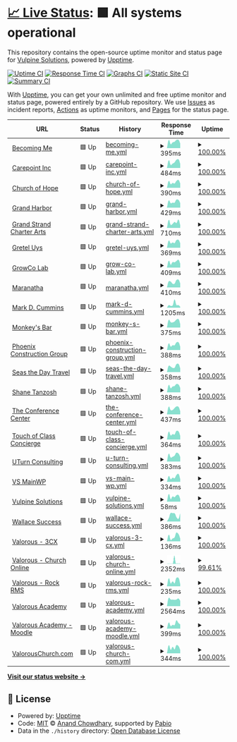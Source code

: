 # [📈 Live Status](https://Vulpine-Solutions.github.io/upptime): <!--live status--> **🟩 All systems operational**

This repository contains the open-source uptime monitor and status page for [Vulpine Solutions](https://vulpinesolutions.net), powered by [Upptime](https://github.com/upptime/upptime).

[![Uptime CI](https://github.com/Vulpine-Solutions/upptime/workflows/Uptime%20CI/badge.svg)](https://github.com/Vulpine-Solutions/upptime/actions?query=workflow%3A%22Uptime+CI%22)
[![Response Time CI](https://github.com/Vulpine-Solutions/upptime/workflows/Response%20Time%20CI/badge.svg)](https://github.com/Vulpine-Solutions/upptime/actions?query=workflow%3A%22Response+Time+CI%22)
[![Graphs CI](https://github.com/Vulpine-Solutions/upptime/workflows/Graphs%20CI/badge.svg)](https://github.com/Vulpine-Solutions/upptime/actions?query=workflow%3A%22Graphs+CI%22)
[![Static Site CI](https://github.com/Vulpine-Solutions/upptime/workflows/Static%20Site%20CI/badge.svg)](https://github.com/Vulpine-Solutions/upptime/actions?query=workflow%3A%22Static+Site+CI%22)
[![Summary CI](https://github.com/Vulpine-Solutions/upptime/workflows/Summary%20CI/badge.svg)](https://github.com/Vulpine-Solutions/upptime/actions?query=workflow%3A%22Summary+CI%22)

With [Upptime](https://upptime.js.org), you can get your own unlimited and free uptime monitor and status page, powered entirely by a GitHub repository. We use [Issues](https://github.com/Vulpine-Solutions/upptime/issues) as incident reports, [Actions](https://github.com/Vulpine-Solutions/upptime/actions) as uptime monitors, and [Pages](https://Vulpine-Solutions.github.io/upptime) for the status page.

<!--start: status pages-->
<!-- This summary is generated by Upptime (https://github.com/upptime/upptime) -->
<!-- Do not edit this manually, your changes will be overwritten -->
<!-- prettier-ignore -->
| URL | Status | History | Response Time | Uptime |
| --- | ------ | ------- | ------------- | ------ |
| <img alt="" src="https://icons.duckduckgo.com/ip3/becoming.client.vulpinesolutions.net.ico" height="13"> [Becoming Me](https://becoming.client.vulpinesolutions.net) | 🟩 Up | [becoming-me.yml](https://github.com/Vulpine-Solutions/upptime/commits/HEAD/history/becoming-me.yml) | <details><summary><img alt="Response time graph" src="./graphs/becoming-me/response-time-week.png" height="20"> 395ms</summary><br><a href="https://Vulpine-Solutions.github.io/upptime/history/becoming-me"><img alt="Response time 390" src="https://img.shields.io/endpoint?url=https%3A%2F%2Fraw.githubusercontent.com%2FVulpine-Solutions%2Fupptime%2FHEAD%2Fapi%2Fbecoming-me%2Fresponse-time.json"></a><br><a href="https://Vulpine-Solutions.github.io/upptime/history/becoming-me"><img alt="24-hour response time 297" src="https://img.shields.io/endpoint?url=https%3A%2F%2Fraw.githubusercontent.com%2FVulpine-Solutions%2Fupptime%2FHEAD%2Fapi%2Fbecoming-me%2Fresponse-time-day.json"></a><br><a href="https://Vulpine-Solutions.github.io/upptime/history/becoming-me"><img alt="7-day response time 395" src="https://img.shields.io/endpoint?url=https%3A%2F%2Fraw.githubusercontent.com%2FVulpine-Solutions%2Fupptime%2FHEAD%2Fapi%2Fbecoming-me%2Fresponse-time-week.json"></a><br><a href="https://Vulpine-Solutions.github.io/upptime/history/becoming-me"><img alt="30-day response time 390" src="https://img.shields.io/endpoint?url=https%3A%2F%2Fraw.githubusercontent.com%2FVulpine-Solutions%2Fupptime%2FHEAD%2Fapi%2Fbecoming-me%2Fresponse-time-month.json"></a><br><a href="https://Vulpine-Solutions.github.io/upptime/history/becoming-me"><img alt="1-year response time 390" src="https://img.shields.io/endpoint?url=https%3A%2F%2Fraw.githubusercontent.com%2FVulpine-Solutions%2Fupptime%2FHEAD%2Fapi%2Fbecoming-me%2Fresponse-time-year.json"></a></details> | <details><summary><a href="https://Vulpine-Solutions.github.io/upptime/history/becoming-me">100.00%</a></summary><a href="https://Vulpine-Solutions.github.io/upptime/history/becoming-me"><img alt="All-time uptime 100.00%" src="https://img.shields.io/endpoint?url=https%3A%2F%2Fraw.githubusercontent.com%2FVulpine-Solutions%2Fupptime%2FHEAD%2Fapi%2Fbecoming-me%2Fuptime.json"></a><br><a href="https://Vulpine-Solutions.github.io/upptime/history/becoming-me"><img alt="24-hour uptime 100.00%" src="https://img.shields.io/endpoint?url=https%3A%2F%2Fraw.githubusercontent.com%2FVulpine-Solutions%2Fupptime%2FHEAD%2Fapi%2Fbecoming-me%2Fuptime-day.json"></a><br><a href="https://Vulpine-Solutions.github.io/upptime/history/becoming-me"><img alt="7-day uptime 100.00%" src="https://img.shields.io/endpoint?url=https%3A%2F%2Fraw.githubusercontent.com%2FVulpine-Solutions%2Fupptime%2FHEAD%2Fapi%2Fbecoming-me%2Fuptime-week.json"></a><br><a href="https://Vulpine-Solutions.github.io/upptime/history/becoming-me"><img alt="30-day uptime 100.00%" src="https://img.shields.io/endpoint?url=https%3A%2F%2Fraw.githubusercontent.com%2FVulpine-Solutions%2Fupptime%2FHEAD%2Fapi%2Fbecoming-me%2Fuptime-month.json"></a><br><a href="https://Vulpine-Solutions.github.io/upptime/history/becoming-me"><img alt="1-year uptime 100.00%" src="https://img.shields.io/endpoint?url=https%3A%2F%2Fraw.githubusercontent.com%2FVulpine-Solutions%2Fupptime%2FHEAD%2Fapi%2Fbecoming-me%2Fuptime-year.json"></a></details>
| <img alt="" src="https://icons.duckduckgo.com/ip3/carepoint.client.vulpinesolutions.net.ico" height="13"> [Carepoint Inc](https://carepoint.client.vulpinesolutions.net) | 🟩 Up | [carepoint-inc.yml](https://github.com/Vulpine-Solutions/upptime/commits/HEAD/history/carepoint-inc.yml) | <details><summary><img alt="Response time graph" src="./graphs/carepoint-inc/response-time-week.png" height="20"> 484ms</summary><br><a href="https://Vulpine-Solutions.github.io/upptime/history/carepoint-inc"><img alt="Response time 472" src="https://img.shields.io/endpoint?url=https%3A%2F%2Fraw.githubusercontent.com%2FVulpine-Solutions%2Fupptime%2FHEAD%2Fapi%2Fcarepoint-inc%2Fresponse-time.json"></a><br><a href="https://Vulpine-Solutions.github.io/upptime/history/carepoint-inc"><img alt="24-hour response time 375" src="https://img.shields.io/endpoint?url=https%3A%2F%2Fraw.githubusercontent.com%2FVulpine-Solutions%2Fupptime%2FHEAD%2Fapi%2Fcarepoint-inc%2Fresponse-time-day.json"></a><br><a href="https://Vulpine-Solutions.github.io/upptime/history/carepoint-inc"><img alt="7-day response time 484" src="https://img.shields.io/endpoint?url=https%3A%2F%2Fraw.githubusercontent.com%2FVulpine-Solutions%2Fupptime%2FHEAD%2Fapi%2Fcarepoint-inc%2Fresponse-time-week.json"></a><br><a href="https://Vulpine-Solutions.github.io/upptime/history/carepoint-inc"><img alt="30-day response time 472" src="https://img.shields.io/endpoint?url=https%3A%2F%2Fraw.githubusercontent.com%2FVulpine-Solutions%2Fupptime%2FHEAD%2Fapi%2Fcarepoint-inc%2Fresponse-time-month.json"></a><br><a href="https://Vulpine-Solutions.github.io/upptime/history/carepoint-inc"><img alt="1-year response time 472" src="https://img.shields.io/endpoint?url=https%3A%2F%2Fraw.githubusercontent.com%2FVulpine-Solutions%2Fupptime%2FHEAD%2Fapi%2Fcarepoint-inc%2Fresponse-time-year.json"></a></details> | <details><summary><a href="https://Vulpine-Solutions.github.io/upptime/history/carepoint-inc">100.00%</a></summary><a href="https://Vulpine-Solutions.github.io/upptime/history/carepoint-inc"><img alt="All-time uptime 100.00%" src="https://img.shields.io/endpoint?url=https%3A%2F%2Fraw.githubusercontent.com%2FVulpine-Solutions%2Fupptime%2FHEAD%2Fapi%2Fcarepoint-inc%2Fuptime.json"></a><br><a href="https://Vulpine-Solutions.github.io/upptime/history/carepoint-inc"><img alt="24-hour uptime 100.00%" src="https://img.shields.io/endpoint?url=https%3A%2F%2Fraw.githubusercontent.com%2FVulpine-Solutions%2Fupptime%2FHEAD%2Fapi%2Fcarepoint-inc%2Fuptime-day.json"></a><br><a href="https://Vulpine-Solutions.github.io/upptime/history/carepoint-inc"><img alt="7-day uptime 100.00%" src="https://img.shields.io/endpoint?url=https%3A%2F%2Fraw.githubusercontent.com%2FVulpine-Solutions%2Fupptime%2FHEAD%2Fapi%2Fcarepoint-inc%2Fuptime-week.json"></a><br><a href="https://Vulpine-Solutions.github.io/upptime/history/carepoint-inc"><img alt="30-day uptime 100.00%" src="https://img.shields.io/endpoint?url=https%3A%2F%2Fraw.githubusercontent.com%2FVulpine-Solutions%2Fupptime%2FHEAD%2Fapi%2Fcarepoint-inc%2Fuptime-month.json"></a><br><a href="https://Vulpine-Solutions.github.io/upptime/history/carepoint-inc"><img alt="1-year uptime 100.00%" src="https://img.shields.io/endpoint?url=https%3A%2F%2Fraw.githubusercontent.com%2FVulpine-Solutions%2Fupptime%2FHEAD%2Fapi%2Fcarepoint-inc%2Fuptime-year.json"></a></details>
| <img alt="" src="https://icons.duckduckgo.com/ip3/hopeinocala.client.vulpinesolutions.net.ico" height="13"> [Church of Hope](https://hopeinocala.client.vulpinesolutions.net) | 🟩 Up | [church-of-hope.yml](https://github.com/Vulpine-Solutions/upptime/commits/HEAD/history/church-of-hope.yml) | <details><summary><img alt="Response time graph" src="./graphs/church-of-hope/response-time-week.png" height="20"> 390ms</summary><br><a href="https://Vulpine-Solutions.github.io/upptime/history/church-of-hope"><img alt="Response time 518" src="https://img.shields.io/endpoint?url=https%3A%2F%2Fraw.githubusercontent.com%2FVulpine-Solutions%2Fupptime%2FHEAD%2Fapi%2Fchurch-of-hope%2Fresponse-time.json"></a><br><a href="https://Vulpine-Solutions.github.io/upptime/history/church-of-hope"><img alt="24-hour response time 256" src="https://img.shields.io/endpoint?url=https%3A%2F%2Fraw.githubusercontent.com%2FVulpine-Solutions%2Fupptime%2FHEAD%2Fapi%2Fchurch-of-hope%2Fresponse-time-day.json"></a><br><a href="https://Vulpine-Solutions.github.io/upptime/history/church-of-hope"><img alt="7-day response time 390" src="https://img.shields.io/endpoint?url=https%3A%2F%2Fraw.githubusercontent.com%2FVulpine-Solutions%2Fupptime%2FHEAD%2Fapi%2Fchurch-of-hope%2Fresponse-time-week.json"></a><br><a href="https://Vulpine-Solutions.github.io/upptime/history/church-of-hope"><img alt="30-day response time 518" src="https://img.shields.io/endpoint?url=https%3A%2F%2Fraw.githubusercontent.com%2FVulpine-Solutions%2Fupptime%2FHEAD%2Fapi%2Fchurch-of-hope%2Fresponse-time-month.json"></a><br><a href="https://Vulpine-Solutions.github.io/upptime/history/church-of-hope"><img alt="1-year response time 518" src="https://img.shields.io/endpoint?url=https%3A%2F%2Fraw.githubusercontent.com%2FVulpine-Solutions%2Fupptime%2FHEAD%2Fapi%2Fchurch-of-hope%2Fresponse-time-year.json"></a></details> | <details><summary><a href="https://Vulpine-Solutions.github.io/upptime/history/church-of-hope">100.00%</a></summary><a href="https://Vulpine-Solutions.github.io/upptime/history/church-of-hope"><img alt="All-time uptime 100.00%" src="https://img.shields.io/endpoint?url=https%3A%2F%2Fraw.githubusercontent.com%2FVulpine-Solutions%2Fupptime%2FHEAD%2Fapi%2Fchurch-of-hope%2Fuptime.json"></a><br><a href="https://Vulpine-Solutions.github.io/upptime/history/church-of-hope"><img alt="24-hour uptime 100.00%" src="https://img.shields.io/endpoint?url=https%3A%2F%2Fraw.githubusercontent.com%2FVulpine-Solutions%2Fupptime%2FHEAD%2Fapi%2Fchurch-of-hope%2Fuptime-day.json"></a><br><a href="https://Vulpine-Solutions.github.io/upptime/history/church-of-hope"><img alt="7-day uptime 100.00%" src="https://img.shields.io/endpoint?url=https%3A%2F%2Fraw.githubusercontent.com%2FVulpine-Solutions%2Fupptime%2FHEAD%2Fapi%2Fchurch-of-hope%2Fuptime-week.json"></a><br><a href="https://Vulpine-Solutions.github.io/upptime/history/church-of-hope"><img alt="30-day uptime 100.00%" src="https://img.shields.io/endpoint?url=https%3A%2F%2Fraw.githubusercontent.com%2FVulpine-Solutions%2Fupptime%2FHEAD%2Fapi%2Fchurch-of-hope%2Fuptime-month.json"></a><br><a href="https://Vulpine-Solutions.github.io/upptime/history/church-of-hope"><img alt="1-year uptime 100.00%" src="https://img.shields.io/endpoint?url=https%3A%2F%2Fraw.githubusercontent.com%2FVulpine-Solutions%2Fupptime%2FHEAD%2Fapi%2Fchurch-of-hope%2Fuptime-year.json"></a></details>
| <img alt="" src="https://icons.duckduckgo.com/ip3/grandharbor.client.vulpinesolutions.net.ico" height="13"> [Grand Harbor](https://grandharbor.client.vulpinesolutions.net) | 🟩 Up | [grand-harbor.yml](https://github.com/Vulpine-Solutions/upptime/commits/HEAD/history/grand-harbor.yml) | <details><summary><img alt="Response time graph" src="./graphs/grand-harbor/response-time-week.png" height="20"> 429ms</summary><br><a href="https://Vulpine-Solutions.github.io/upptime/history/grand-harbor"><img alt="Response time 423" src="https://img.shields.io/endpoint?url=https%3A%2F%2Fraw.githubusercontent.com%2FVulpine-Solutions%2Fupptime%2FHEAD%2Fapi%2Fgrand-harbor%2Fresponse-time.json"></a><br><a href="https://Vulpine-Solutions.github.io/upptime/history/grand-harbor"><img alt="24-hour response time 303" src="https://img.shields.io/endpoint?url=https%3A%2F%2Fraw.githubusercontent.com%2FVulpine-Solutions%2Fupptime%2FHEAD%2Fapi%2Fgrand-harbor%2Fresponse-time-day.json"></a><br><a href="https://Vulpine-Solutions.github.io/upptime/history/grand-harbor"><img alt="7-day response time 429" src="https://img.shields.io/endpoint?url=https%3A%2F%2Fraw.githubusercontent.com%2FVulpine-Solutions%2Fupptime%2FHEAD%2Fapi%2Fgrand-harbor%2Fresponse-time-week.json"></a><br><a href="https://Vulpine-Solutions.github.io/upptime/history/grand-harbor"><img alt="30-day response time 423" src="https://img.shields.io/endpoint?url=https%3A%2F%2Fraw.githubusercontent.com%2FVulpine-Solutions%2Fupptime%2FHEAD%2Fapi%2Fgrand-harbor%2Fresponse-time-month.json"></a><br><a href="https://Vulpine-Solutions.github.io/upptime/history/grand-harbor"><img alt="1-year response time 423" src="https://img.shields.io/endpoint?url=https%3A%2F%2Fraw.githubusercontent.com%2FVulpine-Solutions%2Fupptime%2FHEAD%2Fapi%2Fgrand-harbor%2Fresponse-time-year.json"></a></details> | <details><summary><a href="https://Vulpine-Solutions.github.io/upptime/history/grand-harbor">100.00%</a></summary><a href="https://Vulpine-Solutions.github.io/upptime/history/grand-harbor"><img alt="All-time uptime 100.00%" src="https://img.shields.io/endpoint?url=https%3A%2F%2Fraw.githubusercontent.com%2FVulpine-Solutions%2Fupptime%2FHEAD%2Fapi%2Fgrand-harbor%2Fuptime.json"></a><br><a href="https://Vulpine-Solutions.github.io/upptime/history/grand-harbor"><img alt="24-hour uptime 100.00%" src="https://img.shields.io/endpoint?url=https%3A%2F%2Fraw.githubusercontent.com%2FVulpine-Solutions%2Fupptime%2FHEAD%2Fapi%2Fgrand-harbor%2Fuptime-day.json"></a><br><a href="https://Vulpine-Solutions.github.io/upptime/history/grand-harbor"><img alt="7-day uptime 100.00%" src="https://img.shields.io/endpoint?url=https%3A%2F%2Fraw.githubusercontent.com%2FVulpine-Solutions%2Fupptime%2FHEAD%2Fapi%2Fgrand-harbor%2Fuptime-week.json"></a><br><a href="https://Vulpine-Solutions.github.io/upptime/history/grand-harbor"><img alt="30-day uptime 100.00%" src="https://img.shields.io/endpoint?url=https%3A%2F%2Fraw.githubusercontent.com%2FVulpine-Solutions%2Fupptime%2FHEAD%2Fapi%2Fgrand-harbor%2Fuptime-month.json"></a><br><a href="https://Vulpine-Solutions.github.io/upptime/history/grand-harbor"><img alt="1-year uptime 100.00%" src="https://img.shields.io/endpoint?url=https%3A%2F%2Fraw.githubusercontent.com%2FVulpine-Solutions%2Fupptime%2FHEAD%2Fapi%2Fgrand-harbor%2Fuptime-year.json"></a></details>
| <img alt="" src="https://icons.duckduckgo.com/ip3/gsca.client.vulpinesolutions.net.ico" height="13"> [Grand Strand Charter Arts](https://gsca.client.vulpinesolutions.net) | 🟩 Up | [grand-strand-charter-arts.yml](https://github.com/Vulpine-Solutions/upptime/commits/HEAD/history/grand-strand-charter-arts.yml) | <details><summary><img alt="Response time graph" src="./graphs/grand-strand-charter-arts/response-time-week.png" height="20"> 710ms</summary><br><a href="https://Vulpine-Solutions.github.io/upptime/history/grand-strand-charter-arts"><img alt="Response time 760" src="https://img.shields.io/endpoint?url=https%3A%2F%2Fraw.githubusercontent.com%2FVulpine-Solutions%2Fupptime%2FHEAD%2Fapi%2Fgrand-strand-charter-arts%2Fresponse-time.json"></a><br><a href="https://Vulpine-Solutions.github.io/upptime/history/grand-strand-charter-arts"><img alt="24-hour response time 504" src="https://img.shields.io/endpoint?url=https%3A%2F%2Fraw.githubusercontent.com%2FVulpine-Solutions%2Fupptime%2FHEAD%2Fapi%2Fgrand-strand-charter-arts%2Fresponse-time-day.json"></a><br><a href="https://Vulpine-Solutions.github.io/upptime/history/grand-strand-charter-arts"><img alt="7-day response time 710" src="https://img.shields.io/endpoint?url=https%3A%2F%2Fraw.githubusercontent.com%2FVulpine-Solutions%2Fupptime%2FHEAD%2Fapi%2Fgrand-strand-charter-arts%2Fresponse-time-week.json"></a><br><a href="https://Vulpine-Solutions.github.io/upptime/history/grand-strand-charter-arts"><img alt="30-day response time 760" src="https://img.shields.io/endpoint?url=https%3A%2F%2Fraw.githubusercontent.com%2FVulpine-Solutions%2Fupptime%2FHEAD%2Fapi%2Fgrand-strand-charter-arts%2Fresponse-time-month.json"></a><br><a href="https://Vulpine-Solutions.github.io/upptime/history/grand-strand-charter-arts"><img alt="1-year response time 760" src="https://img.shields.io/endpoint?url=https%3A%2F%2Fraw.githubusercontent.com%2FVulpine-Solutions%2Fupptime%2FHEAD%2Fapi%2Fgrand-strand-charter-arts%2Fresponse-time-year.json"></a></details> | <details><summary><a href="https://Vulpine-Solutions.github.io/upptime/history/grand-strand-charter-arts">100.00%</a></summary><a href="https://Vulpine-Solutions.github.io/upptime/history/grand-strand-charter-arts"><img alt="All-time uptime 100.00%" src="https://img.shields.io/endpoint?url=https%3A%2F%2Fraw.githubusercontent.com%2FVulpine-Solutions%2Fupptime%2FHEAD%2Fapi%2Fgrand-strand-charter-arts%2Fuptime.json"></a><br><a href="https://Vulpine-Solutions.github.io/upptime/history/grand-strand-charter-arts"><img alt="24-hour uptime 100.00%" src="https://img.shields.io/endpoint?url=https%3A%2F%2Fraw.githubusercontent.com%2FVulpine-Solutions%2Fupptime%2FHEAD%2Fapi%2Fgrand-strand-charter-arts%2Fuptime-day.json"></a><br><a href="https://Vulpine-Solutions.github.io/upptime/history/grand-strand-charter-arts"><img alt="7-day uptime 100.00%" src="https://img.shields.io/endpoint?url=https%3A%2F%2Fraw.githubusercontent.com%2FVulpine-Solutions%2Fupptime%2FHEAD%2Fapi%2Fgrand-strand-charter-arts%2Fuptime-week.json"></a><br><a href="https://Vulpine-Solutions.github.io/upptime/history/grand-strand-charter-arts"><img alt="30-day uptime 100.00%" src="https://img.shields.io/endpoint?url=https%3A%2F%2Fraw.githubusercontent.com%2FVulpine-Solutions%2Fupptime%2FHEAD%2Fapi%2Fgrand-strand-charter-arts%2Fuptime-month.json"></a><br><a href="https://Vulpine-Solutions.github.io/upptime/history/grand-strand-charter-arts"><img alt="1-year uptime 100.00%" src="https://img.shields.io/endpoint?url=https%3A%2F%2Fraw.githubusercontent.com%2FVulpine-Solutions%2Fupptime%2FHEAD%2Fapi%2Fgrand-strand-charter-arts%2Fuptime-year.json"></a></details>
| <img alt="" src="https://icons.duckduckgo.com/ip3/greteluys.client.vulpinesolutions.net.ico" height="13"> [Gretel Uys](https://greteluys.client.vulpinesolutions.net) | 🟩 Up | [gretel-uys.yml](https://github.com/Vulpine-Solutions/upptime/commits/HEAD/history/gretel-uys.yml) | <details><summary><img alt="Response time graph" src="./graphs/gretel-uys/response-time-week.png" height="20"> 369ms</summary><br><a href="https://Vulpine-Solutions.github.io/upptime/history/gretel-uys"><img alt="Response time 368" src="https://img.shields.io/endpoint?url=https%3A%2F%2Fraw.githubusercontent.com%2FVulpine-Solutions%2Fupptime%2FHEAD%2Fapi%2Fgretel-uys%2Fresponse-time.json"></a><br><a href="https://Vulpine-Solutions.github.io/upptime/history/gretel-uys"><img alt="24-hour response time 294" src="https://img.shields.io/endpoint?url=https%3A%2F%2Fraw.githubusercontent.com%2FVulpine-Solutions%2Fupptime%2FHEAD%2Fapi%2Fgretel-uys%2Fresponse-time-day.json"></a><br><a href="https://Vulpine-Solutions.github.io/upptime/history/gretel-uys"><img alt="7-day response time 369" src="https://img.shields.io/endpoint?url=https%3A%2F%2Fraw.githubusercontent.com%2FVulpine-Solutions%2Fupptime%2FHEAD%2Fapi%2Fgretel-uys%2Fresponse-time-week.json"></a><br><a href="https://Vulpine-Solutions.github.io/upptime/history/gretel-uys"><img alt="30-day response time 368" src="https://img.shields.io/endpoint?url=https%3A%2F%2Fraw.githubusercontent.com%2FVulpine-Solutions%2Fupptime%2FHEAD%2Fapi%2Fgretel-uys%2Fresponse-time-month.json"></a><br><a href="https://Vulpine-Solutions.github.io/upptime/history/gretel-uys"><img alt="1-year response time 368" src="https://img.shields.io/endpoint?url=https%3A%2F%2Fraw.githubusercontent.com%2FVulpine-Solutions%2Fupptime%2FHEAD%2Fapi%2Fgretel-uys%2Fresponse-time-year.json"></a></details> | <details><summary><a href="https://Vulpine-Solutions.github.io/upptime/history/gretel-uys">100.00%</a></summary><a href="https://Vulpine-Solutions.github.io/upptime/history/gretel-uys"><img alt="All-time uptime 100.00%" src="https://img.shields.io/endpoint?url=https%3A%2F%2Fraw.githubusercontent.com%2FVulpine-Solutions%2Fupptime%2FHEAD%2Fapi%2Fgretel-uys%2Fuptime.json"></a><br><a href="https://Vulpine-Solutions.github.io/upptime/history/gretel-uys"><img alt="24-hour uptime 100.00%" src="https://img.shields.io/endpoint?url=https%3A%2F%2Fraw.githubusercontent.com%2FVulpine-Solutions%2Fupptime%2FHEAD%2Fapi%2Fgretel-uys%2Fuptime-day.json"></a><br><a href="https://Vulpine-Solutions.github.io/upptime/history/gretel-uys"><img alt="7-day uptime 100.00%" src="https://img.shields.io/endpoint?url=https%3A%2F%2Fraw.githubusercontent.com%2FVulpine-Solutions%2Fupptime%2FHEAD%2Fapi%2Fgretel-uys%2Fuptime-week.json"></a><br><a href="https://Vulpine-Solutions.github.io/upptime/history/gretel-uys"><img alt="30-day uptime 100.00%" src="https://img.shields.io/endpoint?url=https%3A%2F%2Fraw.githubusercontent.com%2FVulpine-Solutions%2Fupptime%2FHEAD%2Fapi%2Fgretel-uys%2Fuptime-month.json"></a><br><a href="https://Vulpine-Solutions.github.io/upptime/history/gretel-uys"><img alt="1-year uptime 100.00%" src="https://img.shields.io/endpoint?url=https%3A%2F%2Fraw.githubusercontent.com%2FVulpine-Solutions%2Fupptime%2FHEAD%2Fapi%2Fgretel-uys%2Fuptime-year.json"></a></details>
| <img alt="" src="https://icons.duckduckgo.com/ip3/growcolab.client.vulpinesolutions.net.ico" height="13"> [GrowCo Lab](https://growcolab.client.vulpinesolutions.net) | 🟩 Up | [grow-co-lab.yml](https://github.com/Vulpine-Solutions/upptime/commits/HEAD/history/grow-co-lab.yml) | <details><summary><img alt="Response time graph" src="./graphs/grow-co-lab/response-time-week.png" height="20"> 409ms</summary><br><a href="https://Vulpine-Solutions.github.io/upptime/history/grow-co-lab"><img alt="Response time 489" src="https://img.shields.io/endpoint?url=https%3A%2F%2Fraw.githubusercontent.com%2FVulpine-Solutions%2Fupptime%2FHEAD%2Fapi%2Fgrow-co-lab%2Fresponse-time.json"></a><br><a href="https://Vulpine-Solutions.github.io/upptime/history/grow-co-lab"><img alt="24-hour response time 387" src="https://img.shields.io/endpoint?url=https%3A%2F%2Fraw.githubusercontent.com%2FVulpine-Solutions%2Fupptime%2FHEAD%2Fapi%2Fgrow-co-lab%2Fresponse-time-day.json"></a><br><a href="https://Vulpine-Solutions.github.io/upptime/history/grow-co-lab"><img alt="7-day response time 409" src="https://img.shields.io/endpoint?url=https%3A%2F%2Fraw.githubusercontent.com%2FVulpine-Solutions%2Fupptime%2FHEAD%2Fapi%2Fgrow-co-lab%2Fresponse-time-week.json"></a><br><a href="https://Vulpine-Solutions.github.io/upptime/history/grow-co-lab"><img alt="30-day response time 489" src="https://img.shields.io/endpoint?url=https%3A%2F%2Fraw.githubusercontent.com%2FVulpine-Solutions%2Fupptime%2FHEAD%2Fapi%2Fgrow-co-lab%2Fresponse-time-month.json"></a><br><a href="https://Vulpine-Solutions.github.io/upptime/history/grow-co-lab"><img alt="1-year response time 489" src="https://img.shields.io/endpoint?url=https%3A%2F%2Fraw.githubusercontent.com%2FVulpine-Solutions%2Fupptime%2FHEAD%2Fapi%2Fgrow-co-lab%2Fresponse-time-year.json"></a></details> | <details><summary><a href="https://Vulpine-Solutions.github.io/upptime/history/grow-co-lab">100.00%</a></summary><a href="https://Vulpine-Solutions.github.io/upptime/history/grow-co-lab"><img alt="All-time uptime 100.00%" src="https://img.shields.io/endpoint?url=https%3A%2F%2Fraw.githubusercontent.com%2FVulpine-Solutions%2Fupptime%2FHEAD%2Fapi%2Fgrow-co-lab%2Fuptime.json"></a><br><a href="https://Vulpine-Solutions.github.io/upptime/history/grow-co-lab"><img alt="24-hour uptime 100.00%" src="https://img.shields.io/endpoint?url=https%3A%2F%2Fraw.githubusercontent.com%2FVulpine-Solutions%2Fupptime%2FHEAD%2Fapi%2Fgrow-co-lab%2Fuptime-day.json"></a><br><a href="https://Vulpine-Solutions.github.io/upptime/history/grow-co-lab"><img alt="7-day uptime 100.00%" src="https://img.shields.io/endpoint?url=https%3A%2F%2Fraw.githubusercontent.com%2FVulpine-Solutions%2Fupptime%2FHEAD%2Fapi%2Fgrow-co-lab%2Fuptime-week.json"></a><br><a href="https://Vulpine-Solutions.github.io/upptime/history/grow-co-lab"><img alt="30-day uptime 100.00%" src="https://img.shields.io/endpoint?url=https%3A%2F%2Fraw.githubusercontent.com%2FVulpine-Solutions%2Fupptime%2FHEAD%2Fapi%2Fgrow-co-lab%2Fuptime-month.json"></a><br><a href="https://Vulpine-Solutions.github.io/upptime/history/grow-co-lab"><img alt="1-year uptime 100.00%" src="https://img.shields.io/endpoint?url=https%3A%2F%2Fraw.githubusercontent.com%2FVulpine-Solutions%2Fupptime%2FHEAD%2Fapi%2Fgrow-co-lab%2Fuptime-year.json"></a></details>
| <img alt="" src="https://icons.duckduckgo.com/ip3/maranatha.client.vulpinesolutions.net.ico" height="13"> [Maranatha](https://maranatha.client.vulpinesolutions.net) | 🟩 Up | [maranatha.yml](https://github.com/Vulpine-Solutions/upptime/commits/HEAD/history/maranatha.yml) | <details><summary><img alt="Response time graph" src="./graphs/maranatha/response-time-week.png" height="20"> 410ms</summary><br><a href="https://Vulpine-Solutions.github.io/upptime/history/maranatha"><img alt="Response time 403" src="https://img.shields.io/endpoint?url=https%3A%2F%2Fraw.githubusercontent.com%2FVulpine-Solutions%2Fupptime%2FHEAD%2Fapi%2Fmaranatha%2Fresponse-time.json"></a><br><a href="https://Vulpine-Solutions.github.io/upptime/history/maranatha"><img alt="24-hour response time 358" src="https://img.shields.io/endpoint?url=https%3A%2F%2Fraw.githubusercontent.com%2FVulpine-Solutions%2Fupptime%2FHEAD%2Fapi%2Fmaranatha%2Fresponse-time-day.json"></a><br><a href="https://Vulpine-Solutions.github.io/upptime/history/maranatha"><img alt="7-day response time 410" src="https://img.shields.io/endpoint?url=https%3A%2F%2Fraw.githubusercontent.com%2FVulpine-Solutions%2Fupptime%2FHEAD%2Fapi%2Fmaranatha%2Fresponse-time-week.json"></a><br><a href="https://Vulpine-Solutions.github.io/upptime/history/maranatha"><img alt="30-day response time 403" src="https://img.shields.io/endpoint?url=https%3A%2F%2Fraw.githubusercontent.com%2FVulpine-Solutions%2Fupptime%2FHEAD%2Fapi%2Fmaranatha%2Fresponse-time-month.json"></a><br><a href="https://Vulpine-Solutions.github.io/upptime/history/maranatha"><img alt="1-year response time 403" src="https://img.shields.io/endpoint?url=https%3A%2F%2Fraw.githubusercontent.com%2FVulpine-Solutions%2Fupptime%2FHEAD%2Fapi%2Fmaranatha%2Fresponse-time-year.json"></a></details> | <details><summary><a href="https://Vulpine-Solutions.github.io/upptime/history/maranatha">100.00%</a></summary><a href="https://Vulpine-Solutions.github.io/upptime/history/maranatha"><img alt="All-time uptime 100.00%" src="https://img.shields.io/endpoint?url=https%3A%2F%2Fraw.githubusercontent.com%2FVulpine-Solutions%2Fupptime%2FHEAD%2Fapi%2Fmaranatha%2Fuptime.json"></a><br><a href="https://Vulpine-Solutions.github.io/upptime/history/maranatha"><img alt="24-hour uptime 100.00%" src="https://img.shields.io/endpoint?url=https%3A%2F%2Fraw.githubusercontent.com%2FVulpine-Solutions%2Fupptime%2FHEAD%2Fapi%2Fmaranatha%2Fuptime-day.json"></a><br><a href="https://Vulpine-Solutions.github.io/upptime/history/maranatha"><img alt="7-day uptime 100.00%" src="https://img.shields.io/endpoint?url=https%3A%2F%2Fraw.githubusercontent.com%2FVulpine-Solutions%2Fupptime%2FHEAD%2Fapi%2Fmaranatha%2Fuptime-week.json"></a><br><a href="https://Vulpine-Solutions.github.io/upptime/history/maranatha"><img alt="30-day uptime 100.00%" src="https://img.shields.io/endpoint?url=https%3A%2F%2Fraw.githubusercontent.com%2FVulpine-Solutions%2Fupptime%2FHEAD%2Fapi%2Fmaranatha%2Fuptime-month.json"></a><br><a href="https://Vulpine-Solutions.github.io/upptime/history/maranatha"><img alt="1-year uptime 100.00%" src="https://img.shields.io/endpoint?url=https%3A%2F%2Fraw.githubusercontent.com%2FVulpine-Solutions%2Fupptime%2FHEAD%2Fapi%2Fmaranatha%2Fuptime-year.json"></a></details>
| <img alt="" src="https://icons.duckduckgo.com/ip3/markdcummins.client.vulpinesolutions.net.ico" height="13"> [Mark D. Cummins](https://markdcummins.client.vulpinesolutions.net) | 🟩 Up | [mark-d-cummins.yml](https://github.com/Vulpine-Solutions/upptime/commits/HEAD/history/mark-d-cummins.yml) | <details><summary><img alt="Response time graph" src="./graphs/mark-d-cummins/response-time-week.png" height="20"> 1205ms</summary><br><a href="https://Vulpine-Solutions.github.io/upptime/history/mark-d-cummins"><img alt="Response time 947" src="https://img.shields.io/endpoint?url=https%3A%2F%2Fraw.githubusercontent.com%2FVulpine-Solutions%2Fupptime%2FHEAD%2Fapi%2Fmark-d-cummins%2Fresponse-time.json"></a><br><a href="https://Vulpine-Solutions.github.io/upptime/history/mark-d-cummins"><img alt="24-hour response time 408" src="https://img.shields.io/endpoint?url=https%3A%2F%2Fraw.githubusercontent.com%2FVulpine-Solutions%2Fupptime%2FHEAD%2Fapi%2Fmark-d-cummins%2Fresponse-time-day.json"></a><br><a href="https://Vulpine-Solutions.github.io/upptime/history/mark-d-cummins"><img alt="7-day response time 1205" src="https://img.shields.io/endpoint?url=https%3A%2F%2Fraw.githubusercontent.com%2FVulpine-Solutions%2Fupptime%2FHEAD%2Fapi%2Fmark-d-cummins%2Fresponse-time-week.json"></a><br><a href="https://Vulpine-Solutions.github.io/upptime/history/mark-d-cummins"><img alt="30-day response time 947" src="https://img.shields.io/endpoint?url=https%3A%2F%2Fraw.githubusercontent.com%2FVulpine-Solutions%2Fupptime%2FHEAD%2Fapi%2Fmark-d-cummins%2Fresponse-time-month.json"></a><br><a href="https://Vulpine-Solutions.github.io/upptime/history/mark-d-cummins"><img alt="1-year response time 947" src="https://img.shields.io/endpoint?url=https%3A%2F%2Fraw.githubusercontent.com%2FVulpine-Solutions%2Fupptime%2FHEAD%2Fapi%2Fmark-d-cummins%2Fresponse-time-year.json"></a></details> | <details><summary><a href="https://Vulpine-Solutions.github.io/upptime/history/mark-d-cummins">100.00%</a></summary><a href="https://Vulpine-Solutions.github.io/upptime/history/mark-d-cummins"><img alt="All-time uptime 100.00%" src="https://img.shields.io/endpoint?url=https%3A%2F%2Fraw.githubusercontent.com%2FVulpine-Solutions%2Fupptime%2FHEAD%2Fapi%2Fmark-d-cummins%2Fuptime.json"></a><br><a href="https://Vulpine-Solutions.github.io/upptime/history/mark-d-cummins"><img alt="24-hour uptime 100.00%" src="https://img.shields.io/endpoint?url=https%3A%2F%2Fraw.githubusercontent.com%2FVulpine-Solutions%2Fupptime%2FHEAD%2Fapi%2Fmark-d-cummins%2Fuptime-day.json"></a><br><a href="https://Vulpine-Solutions.github.io/upptime/history/mark-d-cummins"><img alt="7-day uptime 100.00%" src="https://img.shields.io/endpoint?url=https%3A%2F%2Fraw.githubusercontent.com%2FVulpine-Solutions%2Fupptime%2FHEAD%2Fapi%2Fmark-d-cummins%2Fuptime-week.json"></a><br><a href="https://Vulpine-Solutions.github.io/upptime/history/mark-d-cummins"><img alt="30-day uptime 100.00%" src="https://img.shields.io/endpoint?url=https%3A%2F%2Fraw.githubusercontent.com%2FVulpine-Solutions%2Fupptime%2FHEAD%2Fapi%2Fmark-d-cummins%2Fuptime-month.json"></a><br><a href="https://Vulpine-Solutions.github.io/upptime/history/mark-d-cummins"><img alt="1-year uptime 100.00%" src="https://img.shields.io/endpoint?url=https%3A%2F%2Fraw.githubusercontent.com%2FVulpine-Solutions%2Fupptime%2FHEAD%2Fapi%2Fmark-d-cummins%2Fuptime-year.json"></a></details>
| <img alt="" src="https://icons.duckduckgo.com/ip3/monkeysbar.client.vulpinesolutions.net.ico" height="13"> [Monkey's Bar](https://monkeysbar.client.vulpinesolutions.net) | 🟩 Up | [monkey-s-bar.yml](https://github.com/Vulpine-Solutions/upptime/commits/HEAD/history/monkey-s-bar.yml) | <details><summary><img alt="Response time graph" src="./graphs/monkey-s-bar/response-time-week.png" height="20"> 375ms</summary><br><a href="https://Vulpine-Solutions.github.io/upptime/history/monkey-s-bar"><img alt="Response time 374" src="https://img.shields.io/endpoint?url=https%3A%2F%2Fraw.githubusercontent.com%2FVulpine-Solutions%2Fupptime%2FHEAD%2Fapi%2Fmonkey-s-bar%2Fresponse-time.json"></a><br><a href="https://Vulpine-Solutions.github.io/upptime/history/monkey-s-bar"><img alt="24-hour response time 191" src="https://img.shields.io/endpoint?url=https%3A%2F%2Fraw.githubusercontent.com%2FVulpine-Solutions%2Fupptime%2FHEAD%2Fapi%2Fmonkey-s-bar%2Fresponse-time-day.json"></a><br><a href="https://Vulpine-Solutions.github.io/upptime/history/monkey-s-bar"><img alt="7-day response time 375" src="https://img.shields.io/endpoint?url=https%3A%2F%2Fraw.githubusercontent.com%2FVulpine-Solutions%2Fupptime%2FHEAD%2Fapi%2Fmonkey-s-bar%2Fresponse-time-week.json"></a><br><a href="https://Vulpine-Solutions.github.io/upptime/history/monkey-s-bar"><img alt="30-day response time 374" src="https://img.shields.io/endpoint?url=https%3A%2F%2Fraw.githubusercontent.com%2FVulpine-Solutions%2Fupptime%2FHEAD%2Fapi%2Fmonkey-s-bar%2Fresponse-time-month.json"></a><br><a href="https://Vulpine-Solutions.github.io/upptime/history/monkey-s-bar"><img alt="1-year response time 374" src="https://img.shields.io/endpoint?url=https%3A%2F%2Fraw.githubusercontent.com%2FVulpine-Solutions%2Fupptime%2FHEAD%2Fapi%2Fmonkey-s-bar%2Fresponse-time-year.json"></a></details> | <details><summary><a href="https://Vulpine-Solutions.github.io/upptime/history/monkey-s-bar">100.00%</a></summary><a href="https://Vulpine-Solutions.github.io/upptime/history/monkey-s-bar"><img alt="All-time uptime 100.00%" src="https://img.shields.io/endpoint?url=https%3A%2F%2Fraw.githubusercontent.com%2FVulpine-Solutions%2Fupptime%2FHEAD%2Fapi%2Fmonkey-s-bar%2Fuptime.json"></a><br><a href="https://Vulpine-Solutions.github.io/upptime/history/monkey-s-bar"><img alt="24-hour uptime 100.00%" src="https://img.shields.io/endpoint?url=https%3A%2F%2Fraw.githubusercontent.com%2FVulpine-Solutions%2Fupptime%2FHEAD%2Fapi%2Fmonkey-s-bar%2Fuptime-day.json"></a><br><a href="https://Vulpine-Solutions.github.io/upptime/history/monkey-s-bar"><img alt="7-day uptime 100.00%" src="https://img.shields.io/endpoint?url=https%3A%2F%2Fraw.githubusercontent.com%2FVulpine-Solutions%2Fupptime%2FHEAD%2Fapi%2Fmonkey-s-bar%2Fuptime-week.json"></a><br><a href="https://Vulpine-Solutions.github.io/upptime/history/monkey-s-bar"><img alt="30-day uptime 100.00%" src="https://img.shields.io/endpoint?url=https%3A%2F%2Fraw.githubusercontent.com%2FVulpine-Solutions%2Fupptime%2FHEAD%2Fapi%2Fmonkey-s-bar%2Fuptime-month.json"></a><br><a href="https://Vulpine-Solutions.github.io/upptime/history/monkey-s-bar"><img alt="1-year uptime 100.00%" src="https://img.shields.io/endpoint?url=https%3A%2F%2Fraw.githubusercontent.com%2FVulpine-Solutions%2Fupptime%2FHEAD%2Fapi%2Fmonkey-s-bar%2Fuptime-year.json"></a></details>
| <img alt="" src="https://icons.duckduckgo.com/ip3/phoenixconstruction.client.vulpinesolutions.net.ico" height="13"> [Phoenix Construction Group](https://phoenixconstruction.client.vulpinesolutions.net) | 🟩 Up | [phoenix-construction-group.yml](https://github.com/Vulpine-Solutions/upptime/commits/HEAD/history/phoenix-construction-group.yml) | <details><summary><img alt="Response time graph" src="./graphs/phoenix-construction-group/response-time-week.png" height="20"> 388ms</summary><br><a href="https://Vulpine-Solutions.github.io/upptime/history/phoenix-construction-group"><img alt="Response time 438" src="https://img.shields.io/endpoint?url=https%3A%2F%2Fraw.githubusercontent.com%2FVulpine-Solutions%2Fupptime%2FHEAD%2Fapi%2Fphoenix-construction-group%2Fresponse-time.json"></a><br><a href="https://Vulpine-Solutions.github.io/upptime/history/phoenix-construction-group"><img alt="24-hour response time 269" src="https://img.shields.io/endpoint?url=https%3A%2F%2Fraw.githubusercontent.com%2FVulpine-Solutions%2Fupptime%2FHEAD%2Fapi%2Fphoenix-construction-group%2Fresponse-time-day.json"></a><br><a href="https://Vulpine-Solutions.github.io/upptime/history/phoenix-construction-group"><img alt="7-day response time 388" src="https://img.shields.io/endpoint?url=https%3A%2F%2Fraw.githubusercontent.com%2FVulpine-Solutions%2Fupptime%2FHEAD%2Fapi%2Fphoenix-construction-group%2Fresponse-time-week.json"></a><br><a href="https://Vulpine-Solutions.github.io/upptime/history/phoenix-construction-group"><img alt="30-day response time 438" src="https://img.shields.io/endpoint?url=https%3A%2F%2Fraw.githubusercontent.com%2FVulpine-Solutions%2Fupptime%2FHEAD%2Fapi%2Fphoenix-construction-group%2Fresponse-time-month.json"></a><br><a href="https://Vulpine-Solutions.github.io/upptime/history/phoenix-construction-group"><img alt="1-year response time 438" src="https://img.shields.io/endpoint?url=https%3A%2F%2Fraw.githubusercontent.com%2FVulpine-Solutions%2Fupptime%2FHEAD%2Fapi%2Fphoenix-construction-group%2Fresponse-time-year.json"></a></details> | <details><summary><a href="https://Vulpine-Solutions.github.io/upptime/history/phoenix-construction-group">100.00%</a></summary><a href="https://Vulpine-Solutions.github.io/upptime/history/phoenix-construction-group"><img alt="All-time uptime 100.00%" src="https://img.shields.io/endpoint?url=https%3A%2F%2Fraw.githubusercontent.com%2FVulpine-Solutions%2Fupptime%2FHEAD%2Fapi%2Fphoenix-construction-group%2Fuptime.json"></a><br><a href="https://Vulpine-Solutions.github.io/upptime/history/phoenix-construction-group"><img alt="24-hour uptime 100.00%" src="https://img.shields.io/endpoint?url=https%3A%2F%2Fraw.githubusercontent.com%2FVulpine-Solutions%2Fupptime%2FHEAD%2Fapi%2Fphoenix-construction-group%2Fuptime-day.json"></a><br><a href="https://Vulpine-Solutions.github.io/upptime/history/phoenix-construction-group"><img alt="7-day uptime 100.00%" src="https://img.shields.io/endpoint?url=https%3A%2F%2Fraw.githubusercontent.com%2FVulpine-Solutions%2Fupptime%2FHEAD%2Fapi%2Fphoenix-construction-group%2Fuptime-week.json"></a><br><a href="https://Vulpine-Solutions.github.io/upptime/history/phoenix-construction-group"><img alt="30-day uptime 100.00%" src="https://img.shields.io/endpoint?url=https%3A%2F%2Fraw.githubusercontent.com%2FVulpine-Solutions%2Fupptime%2FHEAD%2Fapi%2Fphoenix-construction-group%2Fuptime-month.json"></a><br><a href="https://Vulpine-Solutions.github.io/upptime/history/phoenix-construction-group"><img alt="1-year uptime 100.00%" src="https://img.shields.io/endpoint?url=https%3A%2F%2Fraw.githubusercontent.com%2FVulpine-Solutions%2Fupptime%2FHEAD%2Fapi%2Fphoenix-construction-group%2Fuptime-year.json"></a></details>
| <img alt="" src="https://icons.duckduckgo.com/ip3/seastheday.client.vulpinesolutions.net.ico" height="13"> [Seas the Day Travel](https://seastheday.client.vulpinesolutions.net) | 🟩 Up | [seas-the-day-travel.yml](https://github.com/Vulpine-Solutions/upptime/commits/HEAD/history/seas-the-day-travel.yml) | <details><summary><img alt="Response time graph" src="./graphs/seas-the-day-travel/response-time-week.png" height="20"> 358ms</summary><br><a href="https://Vulpine-Solutions.github.io/upptime/history/seas-the-day-travel"><img alt="Response time 353" src="https://img.shields.io/endpoint?url=https%3A%2F%2Fraw.githubusercontent.com%2FVulpine-Solutions%2Fupptime%2FHEAD%2Fapi%2Fseas-the-day-travel%2Fresponse-time.json"></a><br><a href="https://Vulpine-Solutions.github.io/upptime/history/seas-the-day-travel"><img alt="24-hour response time 263" src="https://img.shields.io/endpoint?url=https%3A%2F%2Fraw.githubusercontent.com%2FVulpine-Solutions%2Fupptime%2FHEAD%2Fapi%2Fseas-the-day-travel%2Fresponse-time-day.json"></a><br><a href="https://Vulpine-Solutions.github.io/upptime/history/seas-the-day-travel"><img alt="7-day response time 358" src="https://img.shields.io/endpoint?url=https%3A%2F%2Fraw.githubusercontent.com%2FVulpine-Solutions%2Fupptime%2FHEAD%2Fapi%2Fseas-the-day-travel%2Fresponse-time-week.json"></a><br><a href="https://Vulpine-Solutions.github.io/upptime/history/seas-the-day-travel"><img alt="30-day response time 353" src="https://img.shields.io/endpoint?url=https%3A%2F%2Fraw.githubusercontent.com%2FVulpine-Solutions%2Fupptime%2FHEAD%2Fapi%2Fseas-the-day-travel%2Fresponse-time-month.json"></a><br><a href="https://Vulpine-Solutions.github.io/upptime/history/seas-the-day-travel"><img alt="1-year response time 353" src="https://img.shields.io/endpoint?url=https%3A%2F%2Fraw.githubusercontent.com%2FVulpine-Solutions%2Fupptime%2FHEAD%2Fapi%2Fseas-the-day-travel%2Fresponse-time-year.json"></a></details> | <details><summary><a href="https://Vulpine-Solutions.github.io/upptime/history/seas-the-day-travel">100.00%</a></summary><a href="https://Vulpine-Solutions.github.io/upptime/history/seas-the-day-travel"><img alt="All-time uptime 100.00%" src="https://img.shields.io/endpoint?url=https%3A%2F%2Fraw.githubusercontent.com%2FVulpine-Solutions%2Fupptime%2FHEAD%2Fapi%2Fseas-the-day-travel%2Fuptime.json"></a><br><a href="https://Vulpine-Solutions.github.io/upptime/history/seas-the-day-travel"><img alt="24-hour uptime 100.00%" src="https://img.shields.io/endpoint?url=https%3A%2F%2Fraw.githubusercontent.com%2FVulpine-Solutions%2Fupptime%2FHEAD%2Fapi%2Fseas-the-day-travel%2Fuptime-day.json"></a><br><a href="https://Vulpine-Solutions.github.io/upptime/history/seas-the-day-travel"><img alt="7-day uptime 100.00%" src="https://img.shields.io/endpoint?url=https%3A%2F%2Fraw.githubusercontent.com%2FVulpine-Solutions%2Fupptime%2FHEAD%2Fapi%2Fseas-the-day-travel%2Fuptime-week.json"></a><br><a href="https://Vulpine-Solutions.github.io/upptime/history/seas-the-day-travel"><img alt="30-day uptime 100.00%" src="https://img.shields.io/endpoint?url=https%3A%2F%2Fraw.githubusercontent.com%2FVulpine-Solutions%2Fupptime%2FHEAD%2Fapi%2Fseas-the-day-travel%2Fuptime-month.json"></a><br><a href="https://Vulpine-Solutions.github.io/upptime/history/seas-the-day-travel"><img alt="1-year uptime 100.00%" src="https://img.shields.io/endpoint?url=https%3A%2F%2Fraw.githubusercontent.com%2FVulpine-Solutions%2Fupptime%2FHEAD%2Fapi%2Fseas-the-day-travel%2Fuptime-year.json"></a></details>
| <img alt="" src="https://icons.duckduckgo.com/ip3/shanetanzosh.client.vulpinesolutions.net.ico" height="13"> [Shane Tanzosh](https://shanetanzosh.client.vulpinesolutions.net) | 🟩 Up | [shane-tanzosh.yml](https://github.com/Vulpine-Solutions/upptime/commits/HEAD/history/shane-tanzosh.yml) | <details><summary><img alt="Response time graph" src="./graphs/shane-tanzosh/response-time-week.png" height="20"> 388ms</summary><br><a href="https://Vulpine-Solutions.github.io/upptime/history/shane-tanzosh"><img alt="Response time 409" src="https://img.shields.io/endpoint?url=https%3A%2F%2Fraw.githubusercontent.com%2FVulpine-Solutions%2Fupptime%2FHEAD%2Fapi%2Fshane-tanzosh%2Fresponse-time.json"></a><br><a href="https://Vulpine-Solutions.github.io/upptime/history/shane-tanzosh"><img alt="24-hour response time 249" src="https://img.shields.io/endpoint?url=https%3A%2F%2Fraw.githubusercontent.com%2FVulpine-Solutions%2Fupptime%2FHEAD%2Fapi%2Fshane-tanzosh%2Fresponse-time-day.json"></a><br><a href="https://Vulpine-Solutions.github.io/upptime/history/shane-tanzosh"><img alt="7-day response time 388" src="https://img.shields.io/endpoint?url=https%3A%2F%2Fraw.githubusercontent.com%2FVulpine-Solutions%2Fupptime%2FHEAD%2Fapi%2Fshane-tanzosh%2Fresponse-time-week.json"></a><br><a href="https://Vulpine-Solutions.github.io/upptime/history/shane-tanzosh"><img alt="30-day response time 409" src="https://img.shields.io/endpoint?url=https%3A%2F%2Fraw.githubusercontent.com%2FVulpine-Solutions%2Fupptime%2FHEAD%2Fapi%2Fshane-tanzosh%2Fresponse-time-month.json"></a><br><a href="https://Vulpine-Solutions.github.io/upptime/history/shane-tanzosh"><img alt="1-year response time 409" src="https://img.shields.io/endpoint?url=https%3A%2F%2Fraw.githubusercontent.com%2FVulpine-Solutions%2Fupptime%2FHEAD%2Fapi%2Fshane-tanzosh%2Fresponse-time-year.json"></a></details> | <details><summary><a href="https://Vulpine-Solutions.github.io/upptime/history/shane-tanzosh">100.00%</a></summary><a href="https://Vulpine-Solutions.github.io/upptime/history/shane-tanzosh"><img alt="All-time uptime 100.00%" src="https://img.shields.io/endpoint?url=https%3A%2F%2Fraw.githubusercontent.com%2FVulpine-Solutions%2Fupptime%2FHEAD%2Fapi%2Fshane-tanzosh%2Fuptime.json"></a><br><a href="https://Vulpine-Solutions.github.io/upptime/history/shane-tanzosh"><img alt="24-hour uptime 100.00%" src="https://img.shields.io/endpoint?url=https%3A%2F%2Fraw.githubusercontent.com%2FVulpine-Solutions%2Fupptime%2FHEAD%2Fapi%2Fshane-tanzosh%2Fuptime-day.json"></a><br><a href="https://Vulpine-Solutions.github.io/upptime/history/shane-tanzosh"><img alt="7-day uptime 100.00%" src="https://img.shields.io/endpoint?url=https%3A%2F%2Fraw.githubusercontent.com%2FVulpine-Solutions%2Fupptime%2FHEAD%2Fapi%2Fshane-tanzosh%2Fuptime-week.json"></a><br><a href="https://Vulpine-Solutions.github.io/upptime/history/shane-tanzosh"><img alt="30-day uptime 100.00%" src="https://img.shields.io/endpoint?url=https%3A%2F%2Fraw.githubusercontent.com%2FVulpine-Solutions%2Fupptime%2FHEAD%2Fapi%2Fshane-tanzosh%2Fuptime-month.json"></a><br><a href="https://Vulpine-Solutions.github.io/upptime/history/shane-tanzosh"><img alt="1-year uptime 100.00%" src="https://img.shields.io/endpoint?url=https%3A%2F%2Fraw.githubusercontent.com%2FVulpine-Solutions%2Fupptime%2FHEAD%2Fapi%2Fshane-tanzosh%2Fuptime-year.json"></a></details>
| <img alt="" src="https://icons.duckduckgo.com/ip3/cc.client.vulpinesolutions.net.ico" height="13"> [The Conference Center](https://cc.client.vulpinesolutions.net) | 🟩 Up | [the-conference-center.yml](https://github.com/Vulpine-Solutions/upptime/commits/HEAD/history/the-conference-center.yml) | <details><summary><img alt="Response time graph" src="./graphs/the-conference-center/response-time-week.png" height="20"> 437ms</summary><br><a href="https://Vulpine-Solutions.github.io/upptime/history/the-conference-center"><img alt="Response time 452" src="https://img.shields.io/endpoint?url=https%3A%2F%2Fraw.githubusercontent.com%2FVulpine-Solutions%2Fupptime%2FHEAD%2Fapi%2Fthe-conference-center%2Fresponse-time.json"></a><br><a href="https://Vulpine-Solutions.github.io/upptime/history/the-conference-center"><img alt="24-hour response time 449" src="https://img.shields.io/endpoint?url=https%3A%2F%2Fraw.githubusercontent.com%2FVulpine-Solutions%2Fupptime%2FHEAD%2Fapi%2Fthe-conference-center%2Fresponse-time-day.json"></a><br><a href="https://Vulpine-Solutions.github.io/upptime/history/the-conference-center"><img alt="7-day response time 437" src="https://img.shields.io/endpoint?url=https%3A%2F%2Fraw.githubusercontent.com%2FVulpine-Solutions%2Fupptime%2FHEAD%2Fapi%2Fthe-conference-center%2Fresponse-time-week.json"></a><br><a href="https://Vulpine-Solutions.github.io/upptime/history/the-conference-center"><img alt="30-day response time 452" src="https://img.shields.io/endpoint?url=https%3A%2F%2Fraw.githubusercontent.com%2FVulpine-Solutions%2Fupptime%2FHEAD%2Fapi%2Fthe-conference-center%2Fresponse-time-month.json"></a><br><a href="https://Vulpine-Solutions.github.io/upptime/history/the-conference-center"><img alt="1-year response time 452" src="https://img.shields.io/endpoint?url=https%3A%2F%2Fraw.githubusercontent.com%2FVulpine-Solutions%2Fupptime%2FHEAD%2Fapi%2Fthe-conference-center%2Fresponse-time-year.json"></a></details> | <details><summary><a href="https://Vulpine-Solutions.github.io/upptime/history/the-conference-center">100.00%</a></summary><a href="https://Vulpine-Solutions.github.io/upptime/history/the-conference-center"><img alt="All-time uptime 100.00%" src="https://img.shields.io/endpoint?url=https%3A%2F%2Fraw.githubusercontent.com%2FVulpine-Solutions%2Fupptime%2FHEAD%2Fapi%2Fthe-conference-center%2Fuptime.json"></a><br><a href="https://Vulpine-Solutions.github.io/upptime/history/the-conference-center"><img alt="24-hour uptime 100.00%" src="https://img.shields.io/endpoint?url=https%3A%2F%2Fraw.githubusercontent.com%2FVulpine-Solutions%2Fupptime%2FHEAD%2Fapi%2Fthe-conference-center%2Fuptime-day.json"></a><br><a href="https://Vulpine-Solutions.github.io/upptime/history/the-conference-center"><img alt="7-day uptime 100.00%" src="https://img.shields.io/endpoint?url=https%3A%2F%2Fraw.githubusercontent.com%2FVulpine-Solutions%2Fupptime%2FHEAD%2Fapi%2Fthe-conference-center%2Fuptime-week.json"></a><br><a href="https://Vulpine-Solutions.github.io/upptime/history/the-conference-center"><img alt="30-day uptime 100.00%" src="https://img.shields.io/endpoint?url=https%3A%2F%2Fraw.githubusercontent.com%2FVulpine-Solutions%2Fupptime%2FHEAD%2Fapi%2Fthe-conference-center%2Fuptime-month.json"></a><br><a href="https://Vulpine-Solutions.github.io/upptime/history/the-conference-center"><img alt="1-year uptime 100.00%" src="https://img.shields.io/endpoint?url=https%3A%2F%2Fraw.githubusercontent.com%2FVulpine-Solutions%2Fupptime%2FHEAD%2Fapi%2Fthe-conference-center%2Fuptime-year.json"></a></details>
| <img alt="" src="https://icons.duckduckgo.com/ip3/touchofclass.client.vulpinesolutions.net.ico" height="13"> [Touch of Class Concierge](https://touchofclass.client.vulpinesolutions.net) | 🟩 Up | [touch-of-class-concierge.yml](https://github.com/Vulpine-Solutions/upptime/commits/HEAD/history/touch-of-class-concierge.yml) | <details><summary><img alt="Response time graph" src="./graphs/touch-of-class-concierge/response-time-week.png" height="20"> 364ms</summary><br><a href="https://Vulpine-Solutions.github.io/upptime/history/touch-of-class-concierge"><img alt="Response time 363" src="https://img.shields.io/endpoint?url=https%3A%2F%2Fraw.githubusercontent.com%2FVulpine-Solutions%2Fupptime%2FHEAD%2Fapi%2Ftouch-of-class-concierge%2Fresponse-time.json"></a><br><a href="https://Vulpine-Solutions.github.io/upptime/history/touch-of-class-concierge"><img alt="24-hour response time 232" src="https://img.shields.io/endpoint?url=https%3A%2F%2Fraw.githubusercontent.com%2FVulpine-Solutions%2Fupptime%2FHEAD%2Fapi%2Ftouch-of-class-concierge%2Fresponse-time-day.json"></a><br><a href="https://Vulpine-Solutions.github.io/upptime/history/touch-of-class-concierge"><img alt="7-day response time 364" src="https://img.shields.io/endpoint?url=https%3A%2F%2Fraw.githubusercontent.com%2FVulpine-Solutions%2Fupptime%2FHEAD%2Fapi%2Ftouch-of-class-concierge%2Fresponse-time-week.json"></a><br><a href="https://Vulpine-Solutions.github.io/upptime/history/touch-of-class-concierge"><img alt="30-day response time 363" src="https://img.shields.io/endpoint?url=https%3A%2F%2Fraw.githubusercontent.com%2FVulpine-Solutions%2Fupptime%2FHEAD%2Fapi%2Ftouch-of-class-concierge%2Fresponse-time-month.json"></a><br><a href="https://Vulpine-Solutions.github.io/upptime/history/touch-of-class-concierge"><img alt="1-year response time 363" src="https://img.shields.io/endpoint?url=https%3A%2F%2Fraw.githubusercontent.com%2FVulpine-Solutions%2Fupptime%2FHEAD%2Fapi%2Ftouch-of-class-concierge%2Fresponse-time-year.json"></a></details> | <details><summary><a href="https://Vulpine-Solutions.github.io/upptime/history/touch-of-class-concierge">100.00%</a></summary><a href="https://Vulpine-Solutions.github.io/upptime/history/touch-of-class-concierge"><img alt="All-time uptime 100.00%" src="https://img.shields.io/endpoint?url=https%3A%2F%2Fraw.githubusercontent.com%2FVulpine-Solutions%2Fupptime%2FHEAD%2Fapi%2Ftouch-of-class-concierge%2Fuptime.json"></a><br><a href="https://Vulpine-Solutions.github.io/upptime/history/touch-of-class-concierge"><img alt="24-hour uptime 100.00%" src="https://img.shields.io/endpoint?url=https%3A%2F%2Fraw.githubusercontent.com%2FVulpine-Solutions%2Fupptime%2FHEAD%2Fapi%2Ftouch-of-class-concierge%2Fuptime-day.json"></a><br><a href="https://Vulpine-Solutions.github.io/upptime/history/touch-of-class-concierge"><img alt="7-day uptime 100.00%" src="https://img.shields.io/endpoint?url=https%3A%2F%2Fraw.githubusercontent.com%2FVulpine-Solutions%2Fupptime%2FHEAD%2Fapi%2Ftouch-of-class-concierge%2Fuptime-week.json"></a><br><a href="https://Vulpine-Solutions.github.io/upptime/history/touch-of-class-concierge"><img alt="30-day uptime 100.00%" src="https://img.shields.io/endpoint?url=https%3A%2F%2Fraw.githubusercontent.com%2FVulpine-Solutions%2Fupptime%2FHEAD%2Fapi%2Ftouch-of-class-concierge%2Fuptime-month.json"></a><br><a href="https://Vulpine-Solutions.github.io/upptime/history/touch-of-class-concierge"><img alt="1-year uptime 100.00%" src="https://img.shields.io/endpoint?url=https%3A%2F%2Fraw.githubusercontent.com%2FVulpine-Solutions%2Fupptime%2FHEAD%2Fapi%2Ftouch-of-class-concierge%2Fuptime-year.json"></a></details>
| <img alt="" src="https://icons.duckduckgo.com/ip3/uturn.client.vulpinesolutions.net.ico" height="13"> [UTurn Consulting](https://uturn.client.vulpinesolutions.net) | 🟩 Up | [u-turn-consulting.yml](https://github.com/Vulpine-Solutions/upptime/commits/HEAD/history/u-turn-consulting.yml) | <details><summary><img alt="Response time graph" src="./graphs/u-turn-consulting/response-time-week.png" height="20"> 383ms</summary><br><a href="https://Vulpine-Solutions.github.io/upptime/history/u-turn-consulting"><img alt="Response time 367" src="https://img.shields.io/endpoint?url=https%3A%2F%2Fraw.githubusercontent.com%2FVulpine-Solutions%2Fupptime%2FHEAD%2Fapi%2Fu-turn-consulting%2Fresponse-time.json"></a><br><a href="https://Vulpine-Solutions.github.io/upptime/history/u-turn-consulting"><img alt="24-hour response time 270" src="https://img.shields.io/endpoint?url=https%3A%2F%2Fraw.githubusercontent.com%2FVulpine-Solutions%2Fupptime%2FHEAD%2Fapi%2Fu-turn-consulting%2Fresponse-time-day.json"></a><br><a href="https://Vulpine-Solutions.github.io/upptime/history/u-turn-consulting"><img alt="7-day response time 383" src="https://img.shields.io/endpoint?url=https%3A%2F%2Fraw.githubusercontent.com%2FVulpine-Solutions%2Fupptime%2FHEAD%2Fapi%2Fu-turn-consulting%2Fresponse-time-week.json"></a><br><a href="https://Vulpine-Solutions.github.io/upptime/history/u-turn-consulting"><img alt="30-day response time 367" src="https://img.shields.io/endpoint?url=https%3A%2F%2Fraw.githubusercontent.com%2FVulpine-Solutions%2Fupptime%2FHEAD%2Fapi%2Fu-turn-consulting%2Fresponse-time-month.json"></a><br><a href="https://Vulpine-Solutions.github.io/upptime/history/u-turn-consulting"><img alt="1-year response time 367" src="https://img.shields.io/endpoint?url=https%3A%2F%2Fraw.githubusercontent.com%2FVulpine-Solutions%2Fupptime%2FHEAD%2Fapi%2Fu-turn-consulting%2Fresponse-time-year.json"></a></details> | <details><summary><a href="https://Vulpine-Solutions.github.io/upptime/history/u-turn-consulting">100.00%</a></summary><a href="https://Vulpine-Solutions.github.io/upptime/history/u-turn-consulting"><img alt="All-time uptime 100.00%" src="https://img.shields.io/endpoint?url=https%3A%2F%2Fraw.githubusercontent.com%2FVulpine-Solutions%2Fupptime%2FHEAD%2Fapi%2Fu-turn-consulting%2Fuptime.json"></a><br><a href="https://Vulpine-Solutions.github.io/upptime/history/u-turn-consulting"><img alt="24-hour uptime 100.00%" src="https://img.shields.io/endpoint?url=https%3A%2F%2Fraw.githubusercontent.com%2FVulpine-Solutions%2Fupptime%2FHEAD%2Fapi%2Fu-turn-consulting%2Fuptime-day.json"></a><br><a href="https://Vulpine-Solutions.github.io/upptime/history/u-turn-consulting"><img alt="7-day uptime 100.00%" src="https://img.shields.io/endpoint?url=https%3A%2F%2Fraw.githubusercontent.com%2FVulpine-Solutions%2Fupptime%2FHEAD%2Fapi%2Fu-turn-consulting%2Fuptime-week.json"></a><br><a href="https://Vulpine-Solutions.github.io/upptime/history/u-turn-consulting"><img alt="30-day uptime 100.00%" src="https://img.shields.io/endpoint?url=https%3A%2F%2Fraw.githubusercontent.com%2FVulpine-Solutions%2Fupptime%2FHEAD%2Fapi%2Fu-turn-consulting%2Fuptime-month.json"></a><br><a href="https://Vulpine-Solutions.github.io/upptime/history/u-turn-consulting"><img alt="1-year uptime 100.00%" src="https://img.shields.io/endpoint?url=https%3A%2F%2Fraw.githubusercontent.com%2FVulpine-Solutions%2Fupptime%2FHEAD%2Fapi%2Fu-turn-consulting%2Fuptime-year.json"></a></details>
| <img alt="" src="https://icons.duckduckgo.com/ip3/clients.vulpinesolutions.net.ico" height="13"> [VS MainWP](https://clients.vulpinesolutions.net) | 🟩 Up | [vs-main-wp.yml](https://github.com/Vulpine-Solutions/upptime/commits/HEAD/history/vs-main-wp.yml) | <details><summary><img alt="Response time graph" src="./graphs/vs-main-wp/response-time-week.png" height="20"> 334ms</summary><br><a href="https://Vulpine-Solutions.github.io/upptime/history/vs-main-wp"><img alt="Response time 326" src="https://img.shields.io/endpoint?url=https%3A%2F%2Fraw.githubusercontent.com%2FVulpine-Solutions%2Fupptime%2FHEAD%2Fapi%2Fvs-main-wp%2Fresponse-time.json"></a><br><a href="https://Vulpine-Solutions.github.io/upptime/history/vs-main-wp"><img alt="24-hour response time 208" src="https://img.shields.io/endpoint?url=https%3A%2F%2Fraw.githubusercontent.com%2FVulpine-Solutions%2Fupptime%2FHEAD%2Fapi%2Fvs-main-wp%2Fresponse-time-day.json"></a><br><a href="https://Vulpine-Solutions.github.io/upptime/history/vs-main-wp"><img alt="7-day response time 334" src="https://img.shields.io/endpoint?url=https%3A%2F%2Fraw.githubusercontent.com%2FVulpine-Solutions%2Fupptime%2FHEAD%2Fapi%2Fvs-main-wp%2Fresponse-time-week.json"></a><br><a href="https://Vulpine-Solutions.github.io/upptime/history/vs-main-wp"><img alt="30-day response time 326" src="https://img.shields.io/endpoint?url=https%3A%2F%2Fraw.githubusercontent.com%2FVulpine-Solutions%2Fupptime%2FHEAD%2Fapi%2Fvs-main-wp%2Fresponse-time-month.json"></a><br><a href="https://Vulpine-Solutions.github.io/upptime/history/vs-main-wp"><img alt="1-year response time 326" src="https://img.shields.io/endpoint?url=https%3A%2F%2Fraw.githubusercontent.com%2FVulpine-Solutions%2Fupptime%2FHEAD%2Fapi%2Fvs-main-wp%2Fresponse-time-year.json"></a></details> | <details><summary><a href="https://Vulpine-Solutions.github.io/upptime/history/vs-main-wp">100.00%</a></summary><a href="https://Vulpine-Solutions.github.io/upptime/history/vs-main-wp"><img alt="All-time uptime 100.00%" src="https://img.shields.io/endpoint?url=https%3A%2F%2Fraw.githubusercontent.com%2FVulpine-Solutions%2Fupptime%2FHEAD%2Fapi%2Fvs-main-wp%2Fuptime.json"></a><br><a href="https://Vulpine-Solutions.github.io/upptime/history/vs-main-wp"><img alt="24-hour uptime 100.00%" src="https://img.shields.io/endpoint?url=https%3A%2F%2Fraw.githubusercontent.com%2FVulpine-Solutions%2Fupptime%2FHEAD%2Fapi%2Fvs-main-wp%2Fuptime-day.json"></a><br><a href="https://Vulpine-Solutions.github.io/upptime/history/vs-main-wp"><img alt="7-day uptime 100.00%" src="https://img.shields.io/endpoint?url=https%3A%2F%2Fraw.githubusercontent.com%2FVulpine-Solutions%2Fupptime%2FHEAD%2Fapi%2Fvs-main-wp%2Fuptime-week.json"></a><br><a href="https://Vulpine-Solutions.github.io/upptime/history/vs-main-wp"><img alt="30-day uptime 100.00%" src="https://img.shields.io/endpoint?url=https%3A%2F%2Fraw.githubusercontent.com%2FVulpine-Solutions%2Fupptime%2FHEAD%2Fapi%2Fvs-main-wp%2Fuptime-month.json"></a><br><a href="https://Vulpine-Solutions.github.io/upptime/history/vs-main-wp"><img alt="1-year uptime 100.00%" src="https://img.shields.io/endpoint?url=https%3A%2F%2Fraw.githubusercontent.com%2FVulpine-Solutions%2Fupptime%2FHEAD%2Fapi%2Fvs-main-wp%2Fuptime-year.json"></a></details>
| <img alt="" src="https://icons.duckduckgo.com/ip3/vulpinesolutions.net.ico" height="13"> [Vulpine Solutions](https://vulpinesolutions.net) | 🟩 Up | [vulpine-solutions.yml](https://github.com/Vulpine-Solutions/upptime/commits/HEAD/history/vulpine-solutions.yml) | <details><summary><img alt="Response time graph" src="./graphs/vulpine-solutions/response-time-week.png" height="20"> 58ms</summary><br><a href="https://Vulpine-Solutions.github.io/upptime/history/vulpine-solutions"><img alt="Response time 57" src="https://img.shields.io/endpoint?url=https%3A%2F%2Fraw.githubusercontent.com%2FVulpine-Solutions%2Fupptime%2FHEAD%2Fapi%2Fvulpine-solutions%2Fresponse-time.json"></a><br><a href="https://Vulpine-Solutions.github.io/upptime/history/vulpine-solutions"><img alt="24-hour response time 32" src="https://img.shields.io/endpoint?url=https%3A%2F%2Fraw.githubusercontent.com%2FVulpine-Solutions%2Fupptime%2FHEAD%2Fapi%2Fvulpine-solutions%2Fresponse-time-day.json"></a><br><a href="https://Vulpine-Solutions.github.io/upptime/history/vulpine-solutions"><img alt="7-day response time 58" src="https://img.shields.io/endpoint?url=https%3A%2F%2Fraw.githubusercontent.com%2FVulpine-Solutions%2Fupptime%2FHEAD%2Fapi%2Fvulpine-solutions%2Fresponse-time-week.json"></a><br><a href="https://Vulpine-Solutions.github.io/upptime/history/vulpine-solutions"><img alt="30-day response time 57" src="https://img.shields.io/endpoint?url=https%3A%2F%2Fraw.githubusercontent.com%2FVulpine-Solutions%2Fupptime%2FHEAD%2Fapi%2Fvulpine-solutions%2Fresponse-time-month.json"></a><br><a href="https://Vulpine-Solutions.github.io/upptime/history/vulpine-solutions"><img alt="1-year response time 57" src="https://img.shields.io/endpoint?url=https%3A%2F%2Fraw.githubusercontent.com%2FVulpine-Solutions%2Fupptime%2FHEAD%2Fapi%2Fvulpine-solutions%2Fresponse-time-year.json"></a></details> | <details><summary><a href="https://Vulpine-Solutions.github.io/upptime/history/vulpine-solutions">100.00%</a></summary><a href="https://Vulpine-Solutions.github.io/upptime/history/vulpine-solutions"><img alt="All-time uptime 100.00%" src="https://img.shields.io/endpoint?url=https%3A%2F%2Fraw.githubusercontent.com%2FVulpine-Solutions%2Fupptime%2FHEAD%2Fapi%2Fvulpine-solutions%2Fuptime.json"></a><br><a href="https://Vulpine-Solutions.github.io/upptime/history/vulpine-solutions"><img alt="24-hour uptime 100.00%" src="https://img.shields.io/endpoint?url=https%3A%2F%2Fraw.githubusercontent.com%2FVulpine-Solutions%2Fupptime%2FHEAD%2Fapi%2Fvulpine-solutions%2Fuptime-day.json"></a><br><a href="https://Vulpine-Solutions.github.io/upptime/history/vulpine-solutions"><img alt="7-day uptime 100.00%" src="https://img.shields.io/endpoint?url=https%3A%2F%2Fraw.githubusercontent.com%2FVulpine-Solutions%2Fupptime%2FHEAD%2Fapi%2Fvulpine-solutions%2Fuptime-week.json"></a><br><a href="https://Vulpine-Solutions.github.io/upptime/history/vulpine-solutions"><img alt="30-day uptime 100.00%" src="https://img.shields.io/endpoint?url=https%3A%2F%2Fraw.githubusercontent.com%2FVulpine-Solutions%2Fupptime%2FHEAD%2Fapi%2Fvulpine-solutions%2Fuptime-month.json"></a><br><a href="https://Vulpine-Solutions.github.io/upptime/history/vulpine-solutions"><img alt="1-year uptime 100.00%" src="https://img.shields.io/endpoint?url=https%3A%2F%2Fraw.githubusercontent.com%2FVulpine-Solutions%2Fupptime%2FHEAD%2Fapi%2Fvulpine-solutions%2Fuptime-year.json"></a></details>
| <img alt="" src="https://icons.duckduckgo.com/ip3/wallacesuccess.com.ico" height="13"> [Wallace Success](https://wallacesuccess.com/) | 🟩 Up | [wallace-success.yml](https://github.com/Vulpine-Solutions/upptime/commits/HEAD/history/wallace-success.yml) | <details><summary><img alt="Response time graph" src="./graphs/wallace-success/response-time-week.png" height="20"> 386ms</summary><br><a href="https://Vulpine-Solutions.github.io/upptime/history/wallace-success"><img alt="Response time 387" src="https://img.shields.io/endpoint?url=https%3A%2F%2Fraw.githubusercontent.com%2FVulpine-Solutions%2Fupptime%2FHEAD%2Fapi%2Fwallace-success%2Fresponse-time.json"></a><br><a href="https://Vulpine-Solutions.github.io/upptime/history/wallace-success"><img alt="24-hour response time 467" src="https://img.shields.io/endpoint?url=https%3A%2F%2Fraw.githubusercontent.com%2FVulpine-Solutions%2Fupptime%2FHEAD%2Fapi%2Fwallace-success%2Fresponse-time-day.json"></a><br><a href="https://Vulpine-Solutions.github.io/upptime/history/wallace-success"><img alt="7-day response time 386" src="https://img.shields.io/endpoint?url=https%3A%2F%2Fraw.githubusercontent.com%2FVulpine-Solutions%2Fupptime%2FHEAD%2Fapi%2Fwallace-success%2Fresponse-time-week.json"></a><br><a href="https://Vulpine-Solutions.github.io/upptime/history/wallace-success"><img alt="30-day response time 387" src="https://img.shields.io/endpoint?url=https%3A%2F%2Fraw.githubusercontent.com%2FVulpine-Solutions%2Fupptime%2FHEAD%2Fapi%2Fwallace-success%2Fresponse-time-month.json"></a><br><a href="https://Vulpine-Solutions.github.io/upptime/history/wallace-success"><img alt="1-year response time 387" src="https://img.shields.io/endpoint?url=https%3A%2F%2Fraw.githubusercontent.com%2FVulpine-Solutions%2Fupptime%2FHEAD%2Fapi%2Fwallace-success%2Fresponse-time-year.json"></a></details> | <details><summary><a href="https://Vulpine-Solutions.github.io/upptime/history/wallace-success">100.00%</a></summary><a href="https://Vulpine-Solutions.github.io/upptime/history/wallace-success"><img alt="All-time uptime 100.00%" src="https://img.shields.io/endpoint?url=https%3A%2F%2Fraw.githubusercontent.com%2FVulpine-Solutions%2Fupptime%2FHEAD%2Fapi%2Fwallace-success%2Fuptime.json"></a><br><a href="https://Vulpine-Solutions.github.io/upptime/history/wallace-success"><img alt="24-hour uptime 100.00%" src="https://img.shields.io/endpoint?url=https%3A%2F%2Fraw.githubusercontent.com%2FVulpine-Solutions%2Fupptime%2FHEAD%2Fapi%2Fwallace-success%2Fuptime-day.json"></a><br><a href="https://Vulpine-Solutions.github.io/upptime/history/wallace-success"><img alt="7-day uptime 100.00%" src="https://img.shields.io/endpoint?url=https%3A%2F%2Fraw.githubusercontent.com%2FVulpine-Solutions%2Fupptime%2FHEAD%2Fapi%2Fwallace-success%2Fuptime-week.json"></a><br><a href="https://Vulpine-Solutions.github.io/upptime/history/wallace-success"><img alt="30-day uptime 100.00%" src="https://img.shields.io/endpoint?url=https%3A%2F%2Fraw.githubusercontent.com%2FVulpine-Solutions%2Fupptime%2FHEAD%2Fapi%2Fwallace-success%2Fuptime-month.json"></a><br><a href="https://Vulpine-Solutions.github.io/upptime/history/wallace-success"><img alt="1-year uptime 100.00%" src="https://img.shields.io/endpoint?url=https%3A%2F%2Fraw.githubusercontent.com%2FVulpine-Solutions%2Fupptime%2FHEAD%2Fapi%2Fwallace-success%2Fuptime-year.json"></a></details>
| <img alt="" src="https://icons.duckduckgo.com/ip3/lifecrest.3cx.us.ico" height="13"> [Valorous - 3CX](https://lifecrest.3cx.us) | 🟩 Up | [valorous-3-cx.yml](https://github.com/Vulpine-Solutions/upptime/commits/HEAD/history/valorous-3-cx.yml) | <details><summary><img alt="Response time graph" src="./graphs/valorous-3-cx/response-time-week.png" height="20"> 136ms</summary><br><a href="https://Vulpine-Solutions.github.io/upptime/history/valorous-3-cx"><img alt="Response time 128" src="https://img.shields.io/endpoint?url=https%3A%2F%2Fraw.githubusercontent.com%2FVulpine-Solutions%2Fupptime%2FHEAD%2Fapi%2Fvalorous-3-cx%2Fresponse-time.json"></a><br><a href="https://Vulpine-Solutions.github.io/upptime/history/valorous-3-cx"><img alt="24-hour response time 66" src="https://img.shields.io/endpoint?url=https%3A%2F%2Fraw.githubusercontent.com%2FVulpine-Solutions%2Fupptime%2FHEAD%2Fapi%2Fvalorous-3-cx%2Fresponse-time-day.json"></a><br><a href="https://Vulpine-Solutions.github.io/upptime/history/valorous-3-cx"><img alt="7-day response time 136" src="https://img.shields.io/endpoint?url=https%3A%2F%2Fraw.githubusercontent.com%2FVulpine-Solutions%2Fupptime%2FHEAD%2Fapi%2Fvalorous-3-cx%2Fresponse-time-week.json"></a><br><a href="https://Vulpine-Solutions.github.io/upptime/history/valorous-3-cx"><img alt="30-day response time 128" src="https://img.shields.io/endpoint?url=https%3A%2F%2Fraw.githubusercontent.com%2FVulpine-Solutions%2Fupptime%2FHEAD%2Fapi%2Fvalorous-3-cx%2Fresponse-time-month.json"></a><br><a href="https://Vulpine-Solutions.github.io/upptime/history/valorous-3-cx"><img alt="1-year response time 128" src="https://img.shields.io/endpoint?url=https%3A%2F%2Fraw.githubusercontent.com%2FVulpine-Solutions%2Fupptime%2FHEAD%2Fapi%2Fvalorous-3-cx%2Fresponse-time-year.json"></a></details> | <details><summary><a href="https://Vulpine-Solutions.github.io/upptime/history/valorous-3-cx">100.00%</a></summary><a href="https://Vulpine-Solutions.github.io/upptime/history/valorous-3-cx"><img alt="All-time uptime 100.00%" src="https://img.shields.io/endpoint?url=https%3A%2F%2Fraw.githubusercontent.com%2FVulpine-Solutions%2Fupptime%2FHEAD%2Fapi%2Fvalorous-3-cx%2Fuptime.json"></a><br><a href="https://Vulpine-Solutions.github.io/upptime/history/valorous-3-cx"><img alt="24-hour uptime 100.00%" src="https://img.shields.io/endpoint?url=https%3A%2F%2Fraw.githubusercontent.com%2FVulpine-Solutions%2Fupptime%2FHEAD%2Fapi%2Fvalorous-3-cx%2Fuptime-day.json"></a><br><a href="https://Vulpine-Solutions.github.io/upptime/history/valorous-3-cx"><img alt="7-day uptime 100.00%" src="https://img.shields.io/endpoint?url=https%3A%2F%2Fraw.githubusercontent.com%2FVulpine-Solutions%2Fupptime%2FHEAD%2Fapi%2Fvalorous-3-cx%2Fuptime-week.json"></a><br><a href="https://Vulpine-Solutions.github.io/upptime/history/valorous-3-cx"><img alt="30-day uptime 100.00%" src="https://img.shields.io/endpoint?url=https%3A%2F%2Fraw.githubusercontent.com%2FVulpine-Solutions%2Fupptime%2FHEAD%2Fapi%2Fvalorous-3-cx%2Fuptime-month.json"></a><br><a href="https://Vulpine-Solutions.github.io/upptime/history/valorous-3-cx"><img alt="1-year uptime 100.00%" src="https://img.shields.io/endpoint?url=https%3A%2F%2Fraw.githubusercontent.com%2FVulpine-Solutions%2Fupptime%2FHEAD%2Fapi%2Fvalorous-3-cx%2Fuptime-year.json"></a></details>
| <img alt="" src="https://icons.duckduckgo.com/ip3/live.valorouschurch.com.ico" height="13"> [Valorous - Church Online](https://live.valorouschurch.com) | 🟩 Up | [valorous-church-online.yml](https://github.com/Vulpine-Solutions/upptime/commits/HEAD/history/valorous-church-online.yml) | <details><summary><img alt="Response time graph" src="./graphs/valorous-church-online/response-time-week.png" height="20"> 2352ms</summary><br><a href="https://Vulpine-Solutions.github.io/upptime/history/valorous-church-online"><img alt="Response time 1542" src="https://img.shields.io/endpoint?url=https%3A%2F%2Fraw.githubusercontent.com%2FVulpine-Solutions%2Fupptime%2FHEAD%2Fapi%2Fvalorous-church-online%2Fresponse-time.json"></a><br><a href="https://Vulpine-Solutions.github.io/upptime/history/valorous-church-online"><img alt="24-hour response time 427" src="https://img.shields.io/endpoint?url=https%3A%2F%2Fraw.githubusercontent.com%2FVulpine-Solutions%2Fupptime%2FHEAD%2Fapi%2Fvalorous-church-online%2Fresponse-time-day.json"></a><br><a href="https://Vulpine-Solutions.github.io/upptime/history/valorous-church-online"><img alt="7-day response time 2352" src="https://img.shields.io/endpoint?url=https%3A%2F%2Fraw.githubusercontent.com%2FVulpine-Solutions%2Fupptime%2FHEAD%2Fapi%2Fvalorous-church-online%2Fresponse-time-week.json"></a><br><a href="https://Vulpine-Solutions.github.io/upptime/history/valorous-church-online"><img alt="30-day response time 1542" src="https://img.shields.io/endpoint?url=https%3A%2F%2Fraw.githubusercontent.com%2FVulpine-Solutions%2Fupptime%2FHEAD%2Fapi%2Fvalorous-church-online%2Fresponse-time-month.json"></a><br><a href="https://Vulpine-Solutions.github.io/upptime/history/valorous-church-online"><img alt="1-year response time 1542" src="https://img.shields.io/endpoint?url=https%3A%2F%2Fraw.githubusercontent.com%2FVulpine-Solutions%2Fupptime%2FHEAD%2Fapi%2Fvalorous-church-online%2Fresponse-time-year.json"></a></details> | <details><summary><a href="https://Vulpine-Solutions.github.io/upptime/history/valorous-church-online">99.61%</a></summary><a href="https://Vulpine-Solutions.github.io/upptime/history/valorous-church-online"><img alt="All-time uptime 99.73%" src="https://img.shields.io/endpoint?url=https%3A%2F%2Fraw.githubusercontent.com%2FVulpine-Solutions%2Fupptime%2FHEAD%2Fapi%2Fvalorous-church-online%2Fuptime.json"></a><br><a href="https://Vulpine-Solutions.github.io/upptime/history/valorous-church-online"><img alt="24-hour uptime 100.00%" src="https://img.shields.io/endpoint?url=https%3A%2F%2Fraw.githubusercontent.com%2FVulpine-Solutions%2Fupptime%2FHEAD%2Fapi%2Fvalorous-church-online%2Fuptime-day.json"></a><br><a href="https://Vulpine-Solutions.github.io/upptime/history/valorous-church-online"><img alt="7-day uptime 99.61%" src="https://img.shields.io/endpoint?url=https%3A%2F%2Fraw.githubusercontent.com%2FVulpine-Solutions%2Fupptime%2FHEAD%2Fapi%2Fvalorous-church-online%2Fuptime-week.json"></a><br><a href="https://Vulpine-Solutions.github.io/upptime/history/valorous-church-online"><img alt="30-day uptime 99.73%" src="https://img.shields.io/endpoint?url=https%3A%2F%2Fraw.githubusercontent.com%2FVulpine-Solutions%2Fupptime%2FHEAD%2Fapi%2Fvalorous-church-online%2Fuptime-month.json"></a><br><a href="https://Vulpine-Solutions.github.io/upptime/history/valorous-church-online"><img alt="1-year uptime 99.73%" src="https://img.shields.io/endpoint?url=https%3A%2F%2Fraw.githubusercontent.com%2FVulpine-Solutions%2Fupptime%2FHEAD%2Fapi%2Fvalorous-church-online%2Fuptime-year.json"></a></details>
| <img alt="" src="https://icons.duckduckgo.com/ip3/rock.valorouschurch.com.ico" height="13"> [Valorous - Rock RMS](https://rock.valorouschurch.com) | 🟩 Up | [valorous-rock-rms.yml](https://github.com/Vulpine-Solutions/upptime/commits/HEAD/history/valorous-rock-rms.yml) | <details><summary><img alt="Response time graph" src="./graphs/valorous-rock-rms/response-time-week.png" height="20"> 235ms</summary><br><a href="https://Vulpine-Solutions.github.io/upptime/history/valorous-rock-rms"><img alt="Response time 237" src="https://img.shields.io/endpoint?url=https%3A%2F%2Fraw.githubusercontent.com%2FVulpine-Solutions%2Fupptime%2FHEAD%2Fapi%2Fvalorous-rock-rms%2Fresponse-time.json"></a><br><a href="https://Vulpine-Solutions.github.io/upptime/history/valorous-rock-rms"><img alt="24-hour response time 162" src="https://img.shields.io/endpoint?url=https%3A%2F%2Fraw.githubusercontent.com%2FVulpine-Solutions%2Fupptime%2FHEAD%2Fapi%2Fvalorous-rock-rms%2Fresponse-time-day.json"></a><br><a href="https://Vulpine-Solutions.github.io/upptime/history/valorous-rock-rms"><img alt="7-day response time 235" src="https://img.shields.io/endpoint?url=https%3A%2F%2Fraw.githubusercontent.com%2FVulpine-Solutions%2Fupptime%2FHEAD%2Fapi%2Fvalorous-rock-rms%2Fresponse-time-week.json"></a><br><a href="https://Vulpine-Solutions.github.io/upptime/history/valorous-rock-rms"><img alt="30-day response time 237" src="https://img.shields.io/endpoint?url=https%3A%2F%2Fraw.githubusercontent.com%2FVulpine-Solutions%2Fupptime%2FHEAD%2Fapi%2Fvalorous-rock-rms%2Fresponse-time-month.json"></a><br><a href="https://Vulpine-Solutions.github.io/upptime/history/valorous-rock-rms"><img alt="1-year response time 237" src="https://img.shields.io/endpoint?url=https%3A%2F%2Fraw.githubusercontent.com%2FVulpine-Solutions%2Fupptime%2FHEAD%2Fapi%2Fvalorous-rock-rms%2Fresponse-time-year.json"></a></details> | <details><summary><a href="https://Vulpine-Solutions.github.io/upptime/history/valorous-rock-rms">100.00%</a></summary><a href="https://Vulpine-Solutions.github.io/upptime/history/valorous-rock-rms"><img alt="All-time uptime 100.00%" src="https://img.shields.io/endpoint?url=https%3A%2F%2Fraw.githubusercontent.com%2FVulpine-Solutions%2Fupptime%2FHEAD%2Fapi%2Fvalorous-rock-rms%2Fuptime.json"></a><br><a href="https://Vulpine-Solutions.github.io/upptime/history/valorous-rock-rms"><img alt="24-hour uptime 100.00%" src="https://img.shields.io/endpoint?url=https%3A%2F%2Fraw.githubusercontent.com%2FVulpine-Solutions%2Fupptime%2FHEAD%2Fapi%2Fvalorous-rock-rms%2Fuptime-day.json"></a><br><a href="https://Vulpine-Solutions.github.io/upptime/history/valorous-rock-rms"><img alt="7-day uptime 100.00%" src="https://img.shields.io/endpoint?url=https%3A%2F%2Fraw.githubusercontent.com%2FVulpine-Solutions%2Fupptime%2FHEAD%2Fapi%2Fvalorous-rock-rms%2Fuptime-week.json"></a><br><a href="https://Vulpine-Solutions.github.io/upptime/history/valorous-rock-rms"><img alt="30-day uptime 100.00%" src="https://img.shields.io/endpoint?url=https%3A%2F%2Fraw.githubusercontent.com%2FVulpine-Solutions%2Fupptime%2FHEAD%2Fapi%2Fvalorous-rock-rms%2Fuptime-month.json"></a><br><a href="https://Vulpine-Solutions.github.io/upptime/history/valorous-rock-rms"><img alt="1-year uptime 100.00%" src="https://img.shields.io/endpoint?url=https%3A%2F%2Fraw.githubusercontent.com%2FVulpine-Solutions%2Fupptime%2FHEAD%2Fapi%2Fvalorous-rock-rms%2Fuptime-year.json"></a></details>
| <img alt="" src="https://icons.duckduckgo.com/ip3/valorousacademy.com.ico" height="13"> [Valorous Academy](https://valorousacademy.com) | 🟩 Up | [valorous-academy.yml](https://github.com/Vulpine-Solutions/upptime/commits/HEAD/history/valorous-academy.yml) | <details><summary><img alt="Response time graph" src="./graphs/valorous-academy/response-time-week.png" height="20"> 2564ms</summary><br><a href="https://Vulpine-Solutions.github.io/upptime/history/valorous-academy"><img alt="Response time 2479" src="https://img.shields.io/endpoint?url=https%3A%2F%2Fraw.githubusercontent.com%2FVulpine-Solutions%2Fupptime%2FHEAD%2Fapi%2Fvalorous-academy%2Fresponse-time.json"></a><br><a href="https://Vulpine-Solutions.github.io/upptime/history/valorous-academy"><img alt="24-hour response time 2686" src="https://img.shields.io/endpoint?url=https%3A%2F%2Fraw.githubusercontent.com%2FVulpine-Solutions%2Fupptime%2FHEAD%2Fapi%2Fvalorous-academy%2Fresponse-time-day.json"></a><br><a href="https://Vulpine-Solutions.github.io/upptime/history/valorous-academy"><img alt="7-day response time 2564" src="https://img.shields.io/endpoint?url=https%3A%2F%2Fraw.githubusercontent.com%2FVulpine-Solutions%2Fupptime%2FHEAD%2Fapi%2Fvalorous-academy%2Fresponse-time-week.json"></a><br><a href="https://Vulpine-Solutions.github.io/upptime/history/valorous-academy"><img alt="30-day response time 2479" src="https://img.shields.io/endpoint?url=https%3A%2F%2Fraw.githubusercontent.com%2FVulpine-Solutions%2Fupptime%2FHEAD%2Fapi%2Fvalorous-academy%2Fresponse-time-month.json"></a><br><a href="https://Vulpine-Solutions.github.io/upptime/history/valorous-academy"><img alt="1-year response time 2479" src="https://img.shields.io/endpoint?url=https%3A%2F%2Fraw.githubusercontent.com%2FVulpine-Solutions%2Fupptime%2FHEAD%2Fapi%2Fvalorous-academy%2Fresponse-time-year.json"></a></details> | <details><summary><a href="https://Vulpine-Solutions.github.io/upptime/history/valorous-academy">100.00%</a></summary><a href="https://Vulpine-Solutions.github.io/upptime/history/valorous-academy"><img alt="All-time uptime 100.00%" src="https://img.shields.io/endpoint?url=https%3A%2F%2Fraw.githubusercontent.com%2FVulpine-Solutions%2Fupptime%2FHEAD%2Fapi%2Fvalorous-academy%2Fuptime.json"></a><br><a href="https://Vulpine-Solutions.github.io/upptime/history/valorous-academy"><img alt="24-hour uptime 100.00%" src="https://img.shields.io/endpoint?url=https%3A%2F%2Fraw.githubusercontent.com%2FVulpine-Solutions%2Fupptime%2FHEAD%2Fapi%2Fvalorous-academy%2Fuptime-day.json"></a><br><a href="https://Vulpine-Solutions.github.io/upptime/history/valorous-academy"><img alt="7-day uptime 100.00%" src="https://img.shields.io/endpoint?url=https%3A%2F%2Fraw.githubusercontent.com%2FVulpine-Solutions%2Fupptime%2FHEAD%2Fapi%2Fvalorous-academy%2Fuptime-week.json"></a><br><a href="https://Vulpine-Solutions.github.io/upptime/history/valorous-academy"><img alt="30-day uptime 100.00%" src="https://img.shields.io/endpoint?url=https%3A%2F%2Fraw.githubusercontent.com%2FVulpine-Solutions%2Fupptime%2FHEAD%2Fapi%2Fvalorous-academy%2Fuptime-month.json"></a><br><a href="https://Vulpine-Solutions.github.io/upptime/history/valorous-academy"><img alt="1-year uptime 100.00%" src="https://img.shields.io/endpoint?url=https%3A%2F%2Fraw.githubusercontent.com%2FVulpine-Solutions%2Fupptime%2FHEAD%2Fapi%2Fvalorous-academy%2Fuptime-year.json"></a></details>
| <img alt="" src="https://icons.duckduckgo.com/ip3/college.valorousacademy.com.ico" height="13"> [Valorous Academy - Moodle](https://college.valorousacademy.com) | 🟩 Up | [valorous-academy-moodle.yml](https://github.com/Vulpine-Solutions/upptime/commits/HEAD/history/valorous-academy-moodle.yml) | <details><summary><img alt="Response time graph" src="./graphs/valorous-academy-moodle/response-time-week.png" height="20"> 399ms</summary><br><a href="https://Vulpine-Solutions.github.io/upptime/history/valorous-academy-moodle"><img alt="Response time 418" src="https://img.shields.io/endpoint?url=https%3A%2F%2Fraw.githubusercontent.com%2FVulpine-Solutions%2Fupptime%2FHEAD%2Fapi%2Fvalorous-academy-moodle%2Fresponse-time.json"></a><br><a href="https://Vulpine-Solutions.github.io/upptime/history/valorous-academy-moodle"><img alt="24-hour response time 323" src="https://img.shields.io/endpoint?url=https%3A%2F%2Fraw.githubusercontent.com%2FVulpine-Solutions%2Fupptime%2FHEAD%2Fapi%2Fvalorous-academy-moodle%2Fresponse-time-day.json"></a><br><a href="https://Vulpine-Solutions.github.io/upptime/history/valorous-academy-moodle"><img alt="7-day response time 399" src="https://img.shields.io/endpoint?url=https%3A%2F%2Fraw.githubusercontent.com%2FVulpine-Solutions%2Fupptime%2FHEAD%2Fapi%2Fvalorous-academy-moodle%2Fresponse-time-week.json"></a><br><a href="https://Vulpine-Solutions.github.io/upptime/history/valorous-academy-moodle"><img alt="30-day response time 418" src="https://img.shields.io/endpoint?url=https%3A%2F%2Fraw.githubusercontent.com%2FVulpine-Solutions%2Fupptime%2FHEAD%2Fapi%2Fvalorous-academy-moodle%2Fresponse-time-month.json"></a><br><a href="https://Vulpine-Solutions.github.io/upptime/history/valorous-academy-moodle"><img alt="1-year response time 418" src="https://img.shields.io/endpoint?url=https%3A%2F%2Fraw.githubusercontent.com%2FVulpine-Solutions%2Fupptime%2FHEAD%2Fapi%2Fvalorous-academy-moodle%2Fresponse-time-year.json"></a></details> | <details><summary><a href="https://Vulpine-Solutions.github.io/upptime/history/valorous-academy-moodle">100.00%</a></summary><a href="https://Vulpine-Solutions.github.io/upptime/history/valorous-academy-moodle"><img alt="All-time uptime 100.00%" src="https://img.shields.io/endpoint?url=https%3A%2F%2Fraw.githubusercontent.com%2FVulpine-Solutions%2Fupptime%2FHEAD%2Fapi%2Fvalorous-academy-moodle%2Fuptime.json"></a><br><a href="https://Vulpine-Solutions.github.io/upptime/history/valorous-academy-moodle"><img alt="24-hour uptime 100.00%" src="https://img.shields.io/endpoint?url=https%3A%2F%2Fraw.githubusercontent.com%2FVulpine-Solutions%2Fupptime%2FHEAD%2Fapi%2Fvalorous-academy-moodle%2Fuptime-day.json"></a><br><a href="https://Vulpine-Solutions.github.io/upptime/history/valorous-academy-moodle"><img alt="7-day uptime 100.00%" src="https://img.shields.io/endpoint?url=https%3A%2F%2Fraw.githubusercontent.com%2FVulpine-Solutions%2Fupptime%2FHEAD%2Fapi%2Fvalorous-academy-moodle%2Fuptime-week.json"></a><br><a href="https://Vulpine-Solutions.github.io/upptime/history/valorous-academy-moodle"><img alt="30-day uptime 100.00%" src="https://img.shields.io/endpoint?url=https%3A%2F%2Fraw.githubusercontent.com%2FVulpine-Solutions%2Fupptime%2FHEAD%2Fapi%2Fvalorous-academy-moodle%2Fuptime-month.json"></a><br><a href="https://Vulpine-Solutions.github.io/upptime/history/valorous-academy-moodle"><img alt="1-year uptime 100.00%" src="https://img.shields.io/endpoint?url=https%3A%2F%2Fraw.githubusercontent.com%2FVulpine-Solutions%2Fupptime%2FHEAD%2Fapi%2Fvalorous-academy-moodle%2Fuptime-year.json"></a></details>
| <img alt="" src="https://icons.duckduckgo.com/ip3/valorouschurch.com.ico" height="13"> [ValorousChurch.com](https://valorouschurch.com) | 🟩 Up | [valorous-church-com.yml](https://github.com/Vulpine-Solutions/upptime/commits/HEAD/history/valorous-church-com.yml) | <details><summary><img alt="Response time graph" src="./graphs/valorous-church-com/response-time-week.png" height="20"> 344ms</summary><br><a href="https://Vulpine-Solutions.github.io/upptime/history/valorous-church-com"><img alt="Response time 327" src="https://img.shields.io/endpoint?url=https%3A%2F%2Fraw.githubusercontent.com%2FVulpine-Solutions%2Fupptime%2FHEAD%2Fapi%2Fvalorous-church-com%2Fresponse-time.json"></a><br><a href="https://Vulpine-Solutions.github.io/upptime/history/valorous-church-com"><img alt="24-hour response time 251" src="https://img.shields.io/endpoint?url=https%3A%2F%2Fraw.githubusercontent.com%2FVulpine-Solutions%2Fupptime%2FHEAD%2Fapi%2Fvalorous-church-com%2Fresponse-time-day.json"></a><br><a href="https://Vulpine-Solutions.github.io/upptime/history/valorous-church-com"><img alt="7-day response time 344" src="https://img.shields.io/endpoint?url=https%3A%2F%2Fraw.githubusercontent.com%2FVulpine-Solutions%2Fupptime%2FHEAD%2Fapi%2Fvalorous-church-com%2Fresponse-time-week.json"></a><br><a href="https://Vulpine-Solutions.github.io/upptime/history/valorous-church-com"><img alt="30-day response time 327" src="https://img.shields.io/endpoint?url=https%3A%2F%2Fraw.githubusercontent.com%2FVulpine-Solutions%2Fupptime%2FHEAD%2Fapi%2Fvalorous-church-com%2Fresponse-time-month.json"></a><br><a href="https://Vulpine-Solutions.github.io/upptime/history/valorous-church-com"><img alt="1-year response time 327" src="https://img.shields.io/endpoint?url=https%3A%2F%2Fraw.githubusercontent.com%2FVulpine-Solutions%2Fupptime%2FHEAD%2Fapi%2Fvalorous-church-com%2Fresponse-time-year.json"></a></details> | <details><summary><a href="https://Vulpine-Solutions.github.io/upptime/history/valorous-church-com">100.00%</a></summary><a href="https://Vulpine-Solutions.github.io/upptime/history/valorous-church-com"><img alt="All-time uptime 99.82%" src="https://img.shields.io/endpoint?url=https%3A%2F%2Fraw.githubusercontent.com%2FVulpine-Solutions%2Fupptime%2FHEAD%2Fapi%2Fvalorous-church-com%2Fuptime.json"></a><br><a href="https://Vulpine-Solutions.github.io/upptime/history/valorous-church-com"><img alt="24-hour uptime 100.00%" src="https://img.shields.io/endpoint?url=https%3A%2F%2Fraw.githubusercontent.com%2FVulpine-Solutions%2Fupptime%2FHEAD%2Fapi%2Fvalorous-church-com%2Fuptime-day.json"></a><br><a href="https://Vulpine-Solutions.github.io/upptime/history/valorous-church-com"><img alt="7-day uptime 100.00%" src="https://img.shields.io/endpoint?url=https%3A%2F%2Fraw.githubusercontent.com%2FVulpine-Solutions%2Fupptime%2FHEAD%2Fapi%2Fvalorous-church-com%2Fuptime-week.json"></a><br><a href="https://Vulpine-Solutions.github.io/upptime/history/valorous-church-com"><img alt="30-day uptime 99.82%" src="https://img.shields.io/endpoint?url=https%3A%2F%2Fraw.githubusercontent.com%2FVulpine-Solutions%2Fupptime%2FHEAD%2Fapi%2Fvalorous-church-com%2Fuptime-month.json"></a><br><a href="https://Vulpine-Solutions.github.io/upptime/history/valorous-church-com"><img alt="1-year uptime 99.82%" src="https://img.shields.io/endpoint?url=https%3A%2F%2Fraw.githubusercontent.com%2FVulpine-Solutions%2Fupptime%2FHEAD%2Fapi%2Fvalorous-church-com%2Fuptime-year.json"></a></details>

<!--end: status pages-->

[**Visit our status website →**](https://Vulpine-Solutions.github.io/upptime)

## 📄 License

- Powered by: [Upptime](https://github.com/upptime/upptime)
- Code: [MIT](./LICENSE) © [Anand Chowdhary](https://anandchowdhary.com), supported by [Pabio](https://pabio.com)
- Data in the `./history` directory: [Open Database License](https://opendatacommons.org/licenses/odbl/1-0/)
